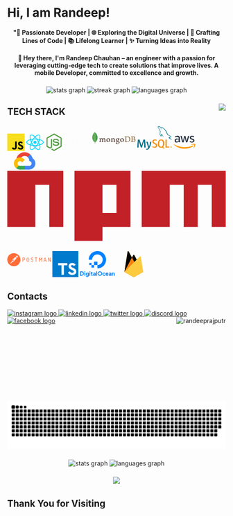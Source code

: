 
# Hi, I am Randeep!


<h4 align="center">"🚀 Passionate Developer | 🌐 Exploring the Digital Universe | 🎨 Crafting Lines of Code | 📚 Lifelong Learner | ✨ Turning Ideas into Reality <br><br>👋 Hey there, I'm Randeep Chauhan – an engineer with a passion for leveraging cutting-edge tech to create solutions that improve lives. A mobile Developer, committed to excellence and growth.</h4>

###

<div align="center">
  <img src="https://github-readme-stats.vercel.app/api?username=randeeprajputr&hide_title=false&hide_rank=false&show_icons=true&include_all_commits=true&count_private=true&disable_animations=false&theme=dracula&locale=en&hide_border=false" height="150" alt="stats graph"  />
  <img src="https://streak-stats.demolab.com?user=randeeprajputr&locale=en&mode=daily&theme=dracula&hide_border=false&border_radius=5" height="150" alt="streak graph"  />
  <img src="https://github-readme-stats.vercel.app/api/top-langs?username=randeeprajputr&locale=en&hide_title=false&layout=compact&card_width=320&langs_count=5&theme=dracula&hide_border=false" height="150" alt="languages graph"  />
</div>

###

<img align="right" height="150" src="https://media.tenor.com/m4efEpqniOkAAAAi/stud-munda-stud.gif"  />

## TECH STACK

<div align="left">
  <svg width="40" height="40" viewBox="0 0 256 256" fill="none" xmlns="http://www.w3.org/2000/svg">
<g clip-path="url(#clip0_2_15283)">
<path d="M0 0H256V256H0V0Z" fill="#F7DF1E"/>
<path d="M67.3117 213.932L86.9026 202.076C90.682 208.777 94.1202 214.447 102.367 214.447C110.272 214.447 115.256 211.354 115.256 199.326V117.528H139.314V199.667C139.314 224.584 124.708 235.925 103.398 235.925C84.1532 235.925 72.9819 225.958 67.3113 213.93" fill="black"/>
<path d="M152.381 211.354L171.969 200.013C177.126 208.434 183.828 214.62 195.684 214.62C205.653 214.62 212.009 209.636 212.009 202.762C212.009 194.514 205.479 191.592 194.481 186.782L188.468 184.203C171.111 176.815 159.597 167.535 159.597 147.945C159.597 129.901 173.345 116.153 194.826 116.153C210.12 116.153 221.118 121.481 229.022 135.4L210.291 147.429C206.166 140.04 201.7 137.119 194.826 137.119C187.78 137.119 183.312 141.587 183.312 147.429C183.312 154.646 187.78 157.568 198.09 162.037L204.104 164.614C224.553 173.379 236.067 182.313 236.067 202.418C236.067 224.072 219.055 235.928 196.2 235.928C173.861 235.928 159.426 225.274 152.381 211.354" fill="black"/>
</g>
<defs>
<clipPath id="clip0_2_15283">
<rect width="256" height="256" fill="white"/>
</clipPath>
</defs>
</svg>
<svg width="40" height="40" viewBox="0 0 256 228" fill="none" xmlns="http://www.w3.org/2000/svg">
<g clip-path="url(#clip0_2_15044)">
<path d="M210.483 73.8236C207.828 72.9096 205.076 72.0447 202.242 71.2267C202.708 69.3261 203.136 67.4501 203.516 65.606C209.754 35.3249 205.675 10.9302 191.747 2.89849C178.392 -4.8029 156.551 3.22704 134.493 22.4238C132.372 24.2697 130.245 26.2241 128.118 28.2724C126.702 26.9172 125.287 25.6076 123.877 24.3549C100.759 3.82853 77.5867 -4.82158 63.6726 3.23341C50.3304 10.9571 46.3792 33.8904 51.9945 62.588C52.5368 65.3599 53.1706 68.1906 53.8874 71.0686C50.6079 71.9996 47.4419 72.992 44.4125 74.0478C17.3093 83.4972 0 98.3067 0 113.668C0 129.533 18.5816 145.446 46.8117 155.095C49.0395 155.857 51.3511 156.577 53.7334 157.26C52.9601 160.373 52.2875 163.423 51.7229 166.398C46.3687 194.598 50.55 216.989 63.8567 224.664C77.6013 232.59 100.669 224.443 123.13 204.809C124.906 203.257 126.687 201.611 128.472 199.886C130.786 202.114 133.095 204.222 135.393 206.2C157.15 224.922 178.638 232.482 191.932 224.786C205.663 216.837 210.126 192.783 204.332 163.518C203.89 161.283 203.375 159 202.797 156.676C204.417 156.197 206.007 155.702 207.557 155.188C236.905 145.465 256 129.745 256 113.668C256 98.2511 238.132 83.3418 210.483 73.8236ZM204.118 144.808C202.718 145.271 201.282 145.719 199.818 146.153C196.578 135.896 192.206 124.99 186.855 113.721C191.961 102.721 196.165 91.9541 199.314 81.7638C201.933 82.5216 204.474 83.3208 206.924 84.1643C230.613 92.3195 245.064 104.377 245.064 113.668C245.064 123.564 229.458 136.411 204.118 144.808ZM193.604 165.642C196.166 178.583 196.531 190.283 194.835 199.429C193.31 207.648 190.244 213.127 186.452 215.322C178.385 219.991 161.132 213.921 142.525 197.91C140.392 196.074 138.244 194.115 136.088 192.04C143.302 184.151 150.511 174.98 157.547 164.794C169.923 163.696 181.615 161.9 192.218 159.449C192.74 161.556 193.204 163.622 193.604 165.642ZM87.2762 214.515C79.3939 217.298 73.116 217.378 69.3212 215.19C61.2461 210.533 57.8891 192.554 62.4682 168.438C62.9927 165.676 63.617 162.839 64.3365 159.939C74.8235 162.258 86.43 163.927 98.8353 164.933C105.919 174.9 113.336 184.061 120.811 192.083C119.178 193.659 117.551 195.16 115.934 196.575C106.001 205.257 96.048 211.417 87.2762 214.515ZM50.3486 144.747C37.8658 140.48 27.557 134.935 20.4909 128.884C14.1415 123.447 10.9358 118.048 10.9358 113.668C10.9358 104.346 24.8335 92.4562 48.0124 84.3748C50.8248 83.3942 53.7689 82.4701 56.8242 81.602C60.0276 92.0224 64.2299 102.917 69.3011 113.934C64.1643 125.115 59.9023 136.183 56.6675 146.726C54.4893 146.099 52.3791 145.441 50.3486 144.747ZM62.7271 60.4878C57.916 35.9004 61.1112 17.3526 69.1516 12.6983C77.7161 7.74006 96.6545 14.8094 116.615 32.533C117.891 33.6658 119.172 34.8514 120.456 36.0781C113.018 44.0648 105.669 53.1573 98.648 63.0656C86.6082 64.1815 75.0832 65.9742 64.4869 68.3747C63.8207 65.6948 63.2306 63.0619 62.7271 60.4878ZM173.154 87.755C170.621 83.3796 168.02 79.1077 165.369 74.9523C173.537 75.9849 181.363 77.3556 188.712 79.0329C186.506 86.1041 183.756 93.4975 180.519 101.077C178.196 96.6681 175.74 92.2229 173.154 87.755ZM128.122 43.8939C133.166 49.3588 138.218 55.4603 143.187 62.0804C138.18 61.8439 133.111 61.7209 128 61.7209C122.937 61.7209 117.906 61.8412 112.93 62.0736C117.904 55.515 122.999 49.4217 128.122 43.8939ZM82.8019 87.8307C80.2715 92.2184 77.861 96.6394 75.5753 101.069C72.3906 93.5157 69.6661 86.0886 67.4406 78.9172C74.7446 77.2827 82.5335 75.9462 90.6496 74.9332C87.9611 79.1268 85.3391 83.4302 82.8019 87.8298V87.8307ZM90.8833 153.183C82.498 152.247 74.592 150.98 67.2898 149.39C69.5508 142.091 72.3355 134.505 75.5876 126.79C77.8792 131.216 80.2993 135.638 82.8452 140.036H82.8456C85.4389 144.515 88.1256 148.904 90.8833 153.183ZM128.425 184.213C123.241 178.621 118.071 172.434 113.022 165.78C117.924 165.972 122.921 166.071 128 166.071C133.218 166.071 138.376 165.953 143.453 165.727C138.468 172.501 133.435 178.697 128.425 184.213ZM180.623 126.396C184.045 134.195 186.929 141.741 189.219 148.916C181.797 150.61 173.783 151.974 165.339 152.987C167.997 148.776 170.62 144.43 173.198 139.961C175.805 135.438 178.282 130.909 180.623 126.396ZM163.725 134.497C159.723 141.436 155.614 148.059 151.444 154.312C143.847 154.855 135.999 155.135 128 155.135C120.033 155.135 112.284 154.887 104.822 154.403C100.483 148.068 96.2854 141.425 92.3091 134.557H92.31C88.3443 127.707 84.6943 120.799 81.387 113.93C84.6934 107.046 88.3338 100.13 92.2768 93.2929L92.2759 93.2942C96.2293 86.4386 100.39 79.8276 104.689 73.5329C112.302 72.9574 120.11 72.6571 128 72.6571H128C135.926 72.6571 143.743 72.9597 151.354 73.5402C155.587 79.7889 159.72 86.3784 163.689 93.235C167.703 100.169 171.39 107.038 174.725 113.775C171.4 120.628 167.721 127.567 163.725 134.497ZM186.285 12.3729C194.857 17.3166 198.191 37.2542 192.805 63.3987C192.461 65.0669 192.075 66.7661 191.654 68.4881C181.033 66.0375 169.5 64.2139 157.425 63.0811C150.391 53.0639 143.102 43.9572 135.785 36.0731C137.752 34.1807 139.716 32.3762 141.673 30.6733C160.572 14.2257 178.237 7.73185 186.285 12.3729ZM128 90.8081C140.625 90.8081 150.86 101.043 150.86 113.668C150.86 126.293 140.625 136.528 128 136.528C115.375 136.528 105.14 126.293 105.14 113.668C105.14 101.043 115.375 90.8081 128 90.8081Z" fill="#00D8FF"/>
</g>
<defs>
<clipPath id="clip0_2_15044">
<rect width="256" height="228" fill="white"/>
</clipPath>
</defs>
</svg>
<svg width="40" height="40" viewBox="0 0 256 289" fill="none" xmlns="http://www.w3.org/2000/svg">
<g clip-path="url(#clip0_2_15247)">
<path d="M128 288.464C124.025 288.464 120.315 287.404 116.87 285.549L81.6232 264.613C76.323 261.698 78.9731 260.638 80.5631 260.108C87.7184 257.723 89.0435 257.193 96.4638 252.952C97.2588 252.422 98.3188 252.687 99.1139 253.217L126.145 269.383C127.205 269.913 128.53 269.913 129.325 269.383L235.064 208.166C236.124 207.636 236.654 206.576 236.654 205.251V83.0807C236.654 81.7557 236.124 80.6957 235.064 80.1656L129.325 19.2133C128.265 18.6832 126.94 18.6832 126.145 19.2133L20.4058 80.1656C19.3458 80.6957 18.8157 82.0207 18.8157 83.0807V205.251C18.8157 206.311 19.3458 207.636 20.4058 208.166L49.2919 224.861C64.9275 232.812 74.7329 223.536 74.7329 214.261V93.6812C74.7329 92.0911 76.058 90.501 77.913 90.501H91.4286C93.0186 90.501 94.6087 91.8261 94.6087 93.6812V214.261C94.6087 235.197 83.2133 247.387 63.3375 247.387C57.2422 247.387 52.472 247.387 38.9565 240.762L11.1304 224.861C4.24017 220.886 0 213.466 0 205.516V83.3458C0 75.3954 4.24017 67.9752 11.1304 64L116.87 2.78261C123.495 -0.927536 132.505 -0.927536 139.13 2.78261L244.87 64C251.76 67.9752 256 75.3954 256 83.3458V205.516C256 213.466 251.76 220.886 244.87 224.861L139.13 286.079C135.685 287.669 131.71 288.464 128 288.464ZM160.596 204.455C114.219 204.455 104.679 183.255 104.679 165.234C104.679 163.644 106.004 162.054 107.859 162.054H121.64C123.23 162.054 124.555 163.114 124.555 164.704C126.675 178.749 132.77 185.64 160.861 185.64C183.122 185.64 192.663 180.605 192.663 168.679C192.663 161.789 190.012 156.754 155.296 153.308C126.41 150.393 108.389 144.033 108.389 120.977C108.389 99.5114 126.41 86.7909 156.621 86.7909C190.542 86.7909 207.238 98.4513 209.358 123.892C209.358 124.687 209.093 125.482 208.563 126.277C208.033 126.807 207.238 127.337 206.443 127.337H192.663C191.337 127.337 190.012 126.277 189.747 124.952C186.567 110.377 178.352 105.607 156.621 105.607C132.24 105.607 129.325 114.087 129.325 120.447C129.325 128.133 132.77 130.518 165.631 134.758C198.228 138.998 213.598 145.093 213.598 167.884C213.333 191.205 194.253 204.455 160.596 204.455Z" fill="#539E43"/>
</g>
<defs>
<clipPath id="clip0_2_15247">
<rect width="256" height="289" fill="white"/>
</clipPath>
</defs>
</svg>
<svg width="60" height="40" viewBox="0 0 512 149" fill="none" xmlns="http://www.w3.org/2000/svg">
<g clip-path="url(#clip0_2_14678)">
<path d="M3.33225 115.629V58.6476H74.4758V55.3153H3.33225V3.33225H78.9743V0H0V118.961H79.6407V115.629H3.33225ZM143.787 33.3225L114.296 72.1432L85.4722 33.3225H81.1403L112.297 74.6424L78.1412 118.961H82.1399L114.296 77.1416L146.619 118.961H150.784L116.462 74.6424L147.785 33.3225H143.787ZM160.781 148.285V94.9691H161.114C163.114 102.744 167.057 108.992 172.944 113.713C178.831 118.434 186.328 120.794 195.436 120.794C201.323 120.794 206.544 119.6 211.098 117.212C215.652 114.824 219.456 111.575 222.511 107.465C225.565 103.355 227.898 98.5791 229.509 93.1364C231.119 87.6936 231.924 81.9733 231.924 75.9753C231.924 69.5329 231.091 63.5904 229.425 58.1477C227.759 52.705 225.343 47.9844 222.178 43.9857C219.012 39.987 215.18 36.8769 210.681 34.6554C206.183 32.4339 201.101 31.3231 195.436 31.3231C191.104 31.3231 187.078 31.9618 183.357 33.2392C179.636 34.5165 176.332 36.3215 173.444 38.6541C170.556 40.9867 168.056 43.7357 165.946 46.9014C163.836 50.0671 162.225 53.5381 161.114 57.3147H160.781V33.3225H157.449V148.285H160.781ZM195.436 117.628C184.995 117.628 176.609 114.046 170.278 106.882C163.947 99.7175 160.781 89.4154 160.781 75.9753C160.781 70.4215 161.559 65.1455 163.114 60.1471C164.669 55.1487 166.918 50.7613 169.861 46.9847C172.805 43.2081 176.443 40.2091 180.774 37.9876C185.106 35.7661 189.994 34.6554 195.436 34.6554C200.99 34.6554 205.85 35.7661 210.015 37.9876C214.18 40.2091 217.624 43.2359 220.345 47.068C223.066 50.9001 225.121 55.2875 226.51 60.2304C227.898 65.1733 228.592 70.4215 228.592 75.9753C228.592 80.9737 227.954 85.9442 226.676 90.8871C225.399 95.8299 223.427 100.273 220.761 104.216C218.096 108.159 214.68 111.38 210.515 113.88C206.349 116.379 201.323 117.628 195.436 117.628ZM250.252 118.961V70.4771C250.252 65.8119 250.918 61.2579 252.251 56.8148C253.584 52.3718 255.639 48.4565 258.416 45.0687C261.193 41.6809 264.719 39.0151 268.996 37.0713C273.272 35.1274 278.354 34.3222 284.241 34.6554V31.3231C279.131 31.2121 274.661 31.7674 270.828 32.9893C266.996 34.2111 263.692 35.8772 260.915 37.9876C258.138 40.0981 255.917 42.5695 254.251 45.4019C252.584 48.2343 251.363 51.2611 250.585 54.4823H250.252V33.3225H246.92V118.961H250.252ZM288.406 76.8083H360.049C360.272 70.9213 359.688 65.2566 358.3 59.8139C356.912 54.3712 354.69 49.5395 351.636 45.3186C348.581 41.0977 344.638 37.71 339.806 35.1552C334.974 32.6005 329.226 31.3231 322.562 31.3231C317.785 31.3231 313.12 32.3228 308.566 34.3222C304.012 36.3215 300.013 39.2372 296.57 43.0693C293.127 46.9014 290.35 51.5943 288.24 57.1481C286.129 62.7018 285.074 69.0331 285.074 76.1419C285.074 82.4732 285.796 88.3879 287.24 93.8861C288.684 99.3843 290.905 104.161 293.904 108.215C296.903 112.269 300.763 115.407 305.484 117.628C310.205 119.85 315.897 120.905 322.562 120.794C332.336 120.794 340.556 118.045 347.22 112.547C353.885 107.048 357.828 99.3011 359.05 89.3043H355.718C354.274 98.7457 350.58 105.827 344.638 110.547C338.695 115.268 331.226 117.628 322.228 117.628C316.119 117.628 310.954 116.573 306.733 114.463C302.513 112.352 299.069 109.464 296.404 105.799C293.738 102.133 291.766 97.8293 290.489 92.8864C289.211 87.9436 288.517 82.5843 288.406 76.8083ZM356.717 73.4761H288.406C288.739 67.478 289.85 62.0909 291.738 57.3147C293.627 52.5384 296.098 48.4565 299.153 45.0687C302.207 41.6809 305.762 39.0984 309.816 37.3212C313.87 35.544 318.23 34.6554 322.895 34.6554C328.449 34.6554 333.336 35.6828 337.557 37.7377C341.778 39.7926 345.304 42.5972 348.137 46.1516C350.969 49.7061 353.107 53.8436 354.551 58.5643C355.995 63.285 356.717 68.2555 356.717 73.4761ZM429.194 58.6476H432.526C432.526 49.0951 429.749 42.153 424.195 37.821C418.641 33.4891 411.088 31.3231 401.536 31.3231C396.204 31.3231 391.706 31.9896 388.04 33.3225C384.375 34.6554 381.376 36.377 379.043 38.4875C376.711 40.5979 375.045 42.9305 374.045 45.4852C373.045 48.0399 372.545 50.4836 372.545 52.8161C372.545 57.4813 373.378 61.2023 375.045 63.9792C376.711 66.7561 379.321 68.922 382.875 70.4771C385.319 71.5878 388.096 72.5875 391.206 73.4761C394.316 74.3647 397.926 75.3088 402.036 76.3085C405.701 77.1971 409.311 78.0857 412.866 78.9743C416.42 79.8629 419.558 81.0569 422.279 82.5565C425.001 84.056 427.222 85.972 428.944 88.3046C430.665 90.6372 431.526 93.6917 431.526 97.4683C431.526 101.134 430.665 104.244 428.944 106.799C427.222 109.353 425.028 111.436 422.363 113.047C419.697 114.657 416.725 115.823 413.449 116.545C410.172 117.267 406.979 117.628 403.869 117.628C393.761 117.628 386.013 115.379 380.626 110.881C375.239 106.382 372.545 99.3011 372.545 89.6375H369.213C369.213 100.412 372.129 108.298 377.96 113.296C383.792 118.295 392.428 120.794 403.869 120.794C407.534 120.794 411.227 120.377 414.948 119.544C418.669 118.711 422.001 117.351 424.945 115.462C427.889 113.574 430.277 111.131 432.109 108.131C433.942 105.132 434.858 101.467 434.858 97.135C434.858 93.0253 434.053 89.693 432.443 87.1383C430.832 84.5836 428.722 82.4732 426.111 80.807C423.501 79.1409 420.558 77.8358 417.281 76.8916C414.004 75.9475 410.7 75.0311 407.367 74.1425C402.702 72.9207 398.62 71.8655 395.121 70.9769C391.622 70.0883 388.374 69.0331 385.375 67.8113C382.487 66.5894 380.182 64.84 378.46 62.563C376.738 60.2859 375.878 57.037 375.878 52.8161C375.878 52.0386 376.1 50.6502 376.544 48.6508C376.988 46.6515 378.044 44.6244 379.71 42.5695C381.376 40.5146 383.931 38.6819 387.374 37.0713C390.817 35.4607 395.538 34.6554 401.536 34.6554C405.646 34.6554 409.394 35.0997 412.782 35.9883C416.17 36.8769 419.086 38.2931 421.529 40.2369C423.973 42.1807 425.861 44.6521 427.194 47.6512C428.527 50.6502 429.194 54.3156 429.194 58.6476ZM506.335 58.6476H509.667C509.667 49.0951 506.891 42.153 501.337 37.821C495.783 33.4891 488.23 31.3231 478.678 31.3231C473.346 31.3231 468.847 31.9896 465.182 33.3225C461.516 34.6554 458.517 36.377 456.185 38.4875C453.852 40.5979 452.186 42.9305 451.186 45.4852C450.187 48.0399 449.687 50.4836 449.687 52.8161C449.687 57.4813 450.52 61.2023 452.186 63.9792C453.852 66.7561 456.463 68.922 460.017 70.4771C462.461 71.5878 465.237 72.5875 468.348 73.4761C471.458 74.3647 475.068 75.3088 479.177 76.3085C482.843 77.1971 486.453 78.0857 490.007 78.9743C493.562 79.8629 496.699 81.0569 499.421 82.5565C502.142 84.056 504.364 85.972 506.085 88.3046C507.807 90.6372 508.668 93.6917 508.668 97.4683C508.668 101.134 507.807 104.244 506.085 106.799C504.364 109.353 502.17 111.436 499.504 113.047C496.838 114.657 493.867 115.823 490.59 116.545C487.314 117.267 484.12 117.628 481.01 117.628C470.902 117.628 463.155 115.379 457.768 110.881C452.38 106.382 449.687 99.3011 449.687 89.6375H446.355C446.355 100.412 449.27 108.298 455.102 113.296C460.933 118.295 469.569 120.794 481.01 120.794C484.676 120.794 488.369 120.377 492.09 119.544C495.811 118.711 499.143 117.351 502.087 115.462C505.03 113.574 507.418 111.131 509.251 108.131C511.084 105.132 512 101.467 512 97.135C512 93.0253 511.195 89.693 509.584 87.1383C507.974 84.5836 505.863 82.4732 503.253 80.807C500.643 79.1409 497.699 77.8358 494.422 76.8916C491.146 75.9475 487.841 75.0311 484.509 74.1425C479.844 72.9207 475.762 71.8655 472.263 70.9769C468.764 70.0883 465.515 69.0331 462.516 67.8113C459.628 66.5894 457.323 64.84 455.602 62.563C453.88 60.2859 453.019 57.037 453.019 52.8161C453.019 52.0386 453.241 50.6502 453.686 48.6508C454.13 46.6515 455.185 44.6244 456.851 42.5695C458.517 40.5146 461.072 38.6819 464.515 37.0713C467.959 35.4607 472.679 34.6554 478.678 34.6554C482.787 34.6554 486.536 35.0997 489.924 35.9883C493.312 36.8769 496.227 38.2931 498.671 40.2369C501.115 42.1807 503.003 44.6521 504.336 47.6512C505.669 50.6502 506.335 54.3156 506.335 58.6476Z" fill="#F9F9F9"/>
</g>
<defs>
<clipPath id="clip0_2_14678">
<rect width="512" height="149" fill="white"/>
</clipPath>
</defs>
</svg>
<svg width="100" height="60" viewBox="0 0 512 146" fill="none" xmlns="http://www.w3.org/2000/svg">
<g clip-path="url(#clip0_2_15411)">
<path fill-rule="evenodd" clip-rule="evenodd" d="M476.713 60.4628C476.252 60.5552 475.791 61.5705 475.791 62.124C475.699 65.8151 475.607 75.5975 475.607 82.2414C475.607 82.4261 475.883 82.7948 476.16 82.7948C477.544 82.8872 480.866 82.9796 483.727 82.9796C487.695 82.9796 490.002 82.4261 491.295 81.8727C494.616 80.2115 496.185 76.612 496.185 72.6437C496.185 63.6928 489.91 60.278 480.589 60.278C479.943 60.1865 478.098 60.1865 476.713 60.4628ZM500.523 101.713C500.523 92.5772 493.786 87.5012 481.605 87.5012C481.051 87.5012 477.175 87.4089 476.252 87.5936C475.975 87.686 475.607 87.8708 475.607 88.1479C475.607 94.6995 475.514 105.128 475.791 109.187C475.975 110.941 477.268 113.433 478.837 114.171C480.497 115.094 484.281 115.278 486.864 115.278C494.155 115.278 500.523 111.218 500.523 101.713ZM457.889 55.3877C458.811 55.3877 461.58 55.664 468.685 55.664C475.422 55.664 480.774 55.4801 487.326 55.4801C495.354 55.4801 506.428 58.3405 506.428 70.3367C506.428 76.2433 502.275 80.9497 496.831 83.2567C496.555 83.3491 496.555 83.533 496.831 83.6254C504.582 85.5638 511.412 90.3626 511.412 99.4059C511.412 108.265 505.875 113.894 497.846 117.401C492.955 119.523 486.865 120.261 480.682 120.261C475.975 120.261 463.333 119.708 456.32 119.893C455.582 119.616 456.966 116.293 457.611 115.74C459.273 115.647 460.564 115.555 462.318 115.002C464.81 114.356 465.086 113.618 465.455 109.834C465.64 106.604 465.64 95.1605 465.64 87.0402C465.64 75.8737 465.733 68.3068 465.64 64.6158C465.548 61.7553 464.532 60.8323 462.503 60.278C460.934 60.0017 458.35 59.6322 456.227 59.3559C455.765 58.894 457.334 55.7564 457.889 55.3877ZM404.641 112.787C406.857 114.54 411.194 115.278 415.07 115.278C420.053 115.278 425.036 114.356 429.835 110.018C434.726 105.589 438.14 98.7601 438.14 87.8708C438.14 77.4426 434.172 68.9527 426.051 63.97C421.437 61.1086 415.531 59.9094 408.702 59.9094C406.672 59.9094 404.734 60.0017 403.535 60.5552C403.257 60.74 402.612 61.5705 402.612 62.0316C402.427 63.8776 402.427 78.0884 402.427 86.3943C402.427 94.9766 402.427 106.973 402.612 108.357C402.612 109.742 403.257 111.864 404.641 112.787ZM383.693 55.3877C385.447 55.3877 392.183 55.664 395.413 55.664C401.228 55.664 405.38 55.3877 416.361 55.3877C425.589 55.3877 433.341 57.8795 438.878 62.5851C445.614 68.3992 449.122 76.428 449.122 86.2096C449.122 100.144 442.754 108.173 436.386 112.787C430.02 117.493 421.714 120.261 409.902 120.261C403.627 120.261 392.83 120.077 383.878 119.984H383.786C383.325 119.155 384.524 115.925 385.262 115.832C387.662 115.555 388.308 115.463 389.508 115.002C391.445 114.263 391.815 113.248 392.092 109.834C392.368 103.466 392.276 95.8072 392.276 87.1326C392.276 80.9497 392.368 68.8603 392.183 64.9845C391.907 61.7553 390.523 60.9247 387.754 60.3704C386.37 60.0941 384.524 59.7246 381.941 59.4483C381.571 58.8016 383.232 55.9411 383.693 55.3877Z" fill="#8E714E"/>
<path fill-rule="evenodd" clip-rule="evenodd" d="M272.033 116.386C269.726 116.109 268.065 115.74 266.035 114.817C265.758 114.632 265.296 113.71 265.296 113.341C265.112 110.111 265.112 100.882 265.112 94.6996C265.112 89.716 264.282 85.3791 262.159 82.3339C259.667 78.8267 256.068 76.7969 251.454 76.7969C247.394 76.7969 241.949 79.5658 237.427 83.4417C237.335 83.5332 236.597 84.1799 236.689 83.1645C236.689 82.1491 236.874 80.1193 236.966 78.7352C237.059 77.4427 236.32 76.7969 236.32 76.7969C233.367 78.2733 225.062 80.2116 222.016 80.4879C219.802 80.9499 219.248 83.0721 221.555 83.8103H221.648C224.139 84.5485 225.8 85.3791 227.091 86.2097C228.014 86.9479 227.922 87.9633 227.922 88.7939C228.014 95.715 228.014 106.327 227.738 112.141C227.646 114.448 227 115.278 225.339 115.648L225.523 115.555C224.231 115.832 223.216 116.109 221.647 116.293C221.093 116.847 221.093 119.801 221.647 120.446C222.662 120.446 228.014 120.169 232.445 120.169C238.535 120.169 241.673 120.446 243.241 120.446C243.887 119.708 244.072 116.939 243.703 116.293C241.949 116.201 240.657 116.017 239.458 115.648C237.797 115.278 237.335 114.448 237.243 112.51C237.059 107.619 237.059 97.2838 237.059 90.2703C237.059 88.332 237.612 87.409 238.165 86.8556C240.288 85.0105 243.703 83.7179 246.748 83.7179C249.701 83.7179 251.639 84.6409 253.115 85.8411C255.145 87.5014 255.791 89.9008 256.068 91.6544C256.529 95.6226 256.345 103.467 256.345 110.295C256.345 113.986 256.068 114.909 254.684 115.37C254.038 115.648 252.377 116.017 250.439 116.201C249.793 116.847 249.978 119.708 250.439 120.354C253.115 120.354 256.253 120.077 260.867 120.077C266.588 120.077 270.28 120.354 271.756 120.354C272.217 119.801 272.402 117.124 272.033 116.386H272.033ZM297.595 81.1346C292.704 81.1346 289.659 84.9181 289.659 90.8238C289.659 96.8219 292.335 103.743 299.903 103.743C301.194 103.743 303.594 103.189 304.7 101.898C306.454 100.237 307.654 96.9142 307.654 93.408C307.654 85.7487 303.87 81.1346 297.595 81.1346ZM296.949 121.923C295.104 121.923 293.811 122.476 292.981 122.938C289.105 125.429 287.352 127.829 287.352 130.69C287.352 133.366 288.367 135.488 290.582 137.334C293.258 139.641 296.949 140.749 301.655 140.749C311.068 140.749 315.221 135.673 315.221 130.69C315.221 127.183 313.467 124.876 309.869 123.584C307.285 122.476 302.578 121.923 296.949 121.923ZM297.595 145.916C291.966 145.916 287.905 144.716 284.399 142.04C280.984 139.456 279.508 135.58 279.508 132.904C279.508 132.166 279.693 130.136 281.354 128.29C282.368 127.183 284.583 125.06 289.844 121.462C290.028 121.369 290.12 121.277 290.12 121.092C290.12 120.907 289.935 120.723 289.751 120.631C285.414 118.97 284.122 116.293 283.752 114.817V114.632C283.661 114.079 283.476 113.525 284.307 112.971C284.953 112.51 285.876 111.957 286.89 111.311C288.459 110.388 290.12 109.372 291.135 108.542C291.32 108.357 291.32 108.173 291.32 107.988C291.32 107.804 291.135 107.619 290.951 107.527C284.492 105.404 281.262 100.605 281.262 93.408C281.262 88.7015 283.384 84.4562 287.167 81.7805C289.751 79.7497 296.211 77.2588 300.456 77.2588H300.733C305.07 77.3503 307.469 78.2733 310.883 79.4734C312.729 80.1193 314.483 80.3956 316.882 80.3956C320.481 80.3956 322.05 79.2887 323.341 77.997C323.434 78.1809 323.619 78.6428 323.711 79.8421C323.803 81.0422 323.434 82.795 322.511 84.0875C321.773 85.102 320.112 85.8411 318.451 85.8411H317.989C316.328 85.6563 315.59 85.4715 315.59 85.4715L315.221 85.6563C315.129 85.8411 315.221 86.025 315.313 86.3021L315.406 86.4869C315.59 87.3175 315.959 89.8084 315.959 90.4551C315.959 98.022 312.914 101.344 309.684 103.835C306.546 106.142 302.948 107.619 298.887 107.988C298.795 107.988 298.426 107.988 297.595 108.081C297.134 108.081 296.488 108.173 296.395 108.173H296.303C295.565 108.357 293.72 109.28 293.72 110.849C293.72 112.233 294.55 113.894 298.518 114.171C299.348 114.264 300.179 114.264 301.102 114.356C306.362 114.725 312.914 115.187 315.959 116.201C320.204 117.77 322.88 121.553 322.88 126.076C322.88 132.904 317.989 139.272 309.869 143.239C305.901 144.993 301.932 145.916 297.595 145.916ZM350.196 81.5957C348.258 81.5957 346.504 82.0567 345.212 82.9797C341.614 85.1944 339.768 89.6245 339.768 96.0836C339.768 108.173 345.858 116.663 354.533 116.663C357.117 116.663 359.147 115.925 360.9 114.448C363.576 112.233 364.961 107.804 364.961 101.621C364.961 89.6245 358.962 81.5957 350.196 81.5957ZM351.857 121.092C336.169 121.092 330.54 109.557 330.54 98.7602C330.54 91.1933 333.585 85.3791 339.675 81.2262C344.013 78.5505 349.181 77.074 353.795 77.074C365.791 77.074 374.189 85.6563 374.189 98.022C374.189 106.419 370.867 113.063 364.499 117.124C361.454 119.154 356.194 121.092 351.856 121.092H351.857ZM187.411 81.5957C185.473 81.5957 183.72 82.0567 182.427 82.9797C178.829 85.1944 176.983 89.6245 176.983 96.0836C176.983 108.173 183.073 116.663 191.748 116.663C194.332 116.663 196.362 115.925 198.116 114.448C200.791 112.233 202.176 107.804 202.176 101.621C202.176 89.6245 196.27 81.5957 187.411 81.5957ZM189.072 121.092C173.384 121.092 167.755 109.557 167.755 98.7602C167.755 91.1933 170.8 85.3791 176.89 81.2262C181.228 78.5505 186.396 77.074 191.01 77.074C203.007 77.074 211.404 85.6563 211.404 98.022C211.404 106.419 208.082 113.063 201.714 117.124C198.761 119.154 193.501 121.092 189.072 121.092ZM83.5942 120.169C83.4094 119.893 83.2246 119.062 83.317 118.047C83.317 117.309 83.5018 116.847 83.5942 116.663C85.5316 116.386 86.547 116.109 87.6539 115.832C89.4999 115.37 90.2381 114.356 90.3305 112.049C90.6076 106.512 90.6076 95.9913 90.5152 88.7015V88.5168C90.5152 87.6862 90.5152 86.6708 89.4999 85.9326C88.0234 85.0105 86.2699 84.1799 83.9628 83.5332C83.1322 83.2569 82.5788 82.795 82.6712 82.2415C82.6712 81.6881 83.2246 81.0422 84.4248 80.8575C87.47 80.5803 95.4056 78.6428 98.5432 77.2588C98.7279 77.4427 99.0051 77.997 99.0051 78.7352L98.9127 79.7497C98.8203 80.7651 98.728 81.9652 98.728 83.1645C98.728 83.5332 99.0975 83.8103 99.4662 83.8103C99.6509 83.8103 99.8357 83.7179 100.02 83.6256C105.926 79.0115 111.278 77.3503 114.047 77.3503C118.569 77.3503 122.075 79.4734 124.752 83.9027C124.936 84.1799 125.121 84.2714 125.398 84.2714C125.582 84.2714 125.859 84.1799 125.951 83.9951C131.396 79.8421 136.84 77.3503 140.439 77.3503C149.021 77.3503 154.097 83.7179 154.097 94.5148C154.097 97.5601 154.097 101.528 154.005 105.128C154.005 108.357 153.913 111.311 153.913 113.433C153.913 113.894 154.558 115.37 155.574 115.648C156.865 116.293 158.619 116.571 160.926 116.939H161.018C161.203 117.585 160.834 119.984 160.465 120.446C159.911 120.446 159.08 120.446 158.158 120.354C156.404 120.262 153.913 120.169 151.144 120.169C145.423 120.169 142.47 120.262 139.609 120.446C139.425 119.708 139.332 117.494 139.609 116.939C141.27 116.663 142.1 116.386 143.116 116.109C144.962 115.555 145.423 114.725 145.515 112.325C145.515 110.572 145.884 95.6226 145.33 92.023C144.777 88.332 142.008 83.9951 135.917 83.9951C133.61 83.9951 130.012 84.9181 126.505 87.5938C126.321 87.7785 126.136 88.2396 126.136 88.5168V88.6091C126.505 90.5466 126.505 92.7621 126.505 96.176V102.174C126.505 106.327 126.412 110.203 126.505 113.156C126.505 115.187 127.705 115.648 128.72 116.017C129.274 116.109 129.642 116.201 130.104 116.293C130.935 116.478 131.765 116.663 133.057 116.939C133.242 117.309 133.242 118.508 132.965 119.523C132.872 120.077 132.687 120.354 132.596 120.446C129.458 120.354 126.228 120.262 121.522 120.262C120.138 120.262 117.738 120.354 115.708 120.354C114.047 120.354 112.478 120.446 111.556 120.446C111.463 120.262 111.278 119.616 111.278 118.6C111.278 117.77 111.463 117.124 111.648 116.939C112.109 116.847 112.478 116.755 112.94 116.755C114.047 116.571 114.969 116.386 115.892 116.201C117.461 115.74 118.015 114.909 118.107 112.879C118.384 108.265 118.661 95.0691 118.015 91.7468C116.908 86.3945 113.863 83.7179 108.971 83.7179C106.111 83.7179 102.511 85.102 99.5586 87.3175C99.0975 87.6862 98.728 88.6091 98.728 89.4397V94.8844C98.728 101.528 98.728 109.834 98.8203 113.433C98.9127 114.54 99.2814 115.832 101.405 116.293C101.866 116.386 102.604 116.571 103.527 116.663L105.188 116.939C105.373 117.494 105.28 119.708 104.911 120.446C103.988 120.446 102.881 120.354 101.588 120.354C99.6509 120.262 97.1591 120.169 94.3911 120.169C91.1611 120.169 88.854 120.262 87.0081 120.354C85.7164 120.169 84.7011 120.169 83.5942 120.169Z" fill="#442D22"/>
<path fill-rule="evenodd" clip-rule="evenodd" d="M35.0534 142.317L31.27 141.025C31.27 141.025 31.7319 121.738 24.8109 120.354C20.1968 115.001 25.5491 -106.659 42.1593 119.615C42.1593 119.615 36.4384 122.476 35.423 127.367C34.3152 132.166 35.0534 142.317 35.0534 142.317Z" fill="white"/>
<path fill-rule="evenodd" clip-rule="evenodd" d="M35.0534 142.317L31.27 141.025C31.27 141.025 31.7319 121.738 24.8109 120.354C20.1968 115.001 25.5491 -106.659 42.1593 119.615C42.1593 119.615 36.4384 122.476 35.423 127.367C34.3152 132.166 35.0534 142.317 35.0534 142.317Z" fill="#A6A385"/>
<path fill-rule="evenodd" clip-rule="evenodd" d="M37.0842 123.676C37.0842 123.676 70.2131 101.898 62.4614 56.5871C54.9869 23.643 37.3605 12.8461 35.423 8.69309C33.3007 5.74024 31.27 0.572754 31.27 0.572754L32.6549 92.2078C32.6549 92.3002 29.7936 120.262 37.0842 123.676Z" fill="white"/>
<path fill-rule="evenodd" clip-rule="evenodd" d="M37.0842 123.676C37.0842 123.676 70.2131 101.898 62.4614 56.5871C54.9869 23.643 37.3605 12.8461 35.423 8.69309C33.3007 5.74024 31.27 0.572754 31.27 0.572754L32.6549 92.2078C32.6549 92.3002 29.7936 120.262 37.0842 123.676Z" fill="#499D4A"/>
<path fill-rule="evenodd" clip-rule="evenodd" d="M29.3325 124.876C29.3325 124.876 -1.76652 103.65 0.0794401 66.277C1.83216 28.9028 23.7955 10.539 28.04 7.21658C30.8089 4.26373 30.9013 3.15597 31.0861 0.203125C33.0236 4.35611 32.6549 62.3088 32.9312 69.1375C33.7618 95.4377 31.4548 119.893 29.3325 124.876Z" fill="white"/>
<path fill-rule="evenodd" clip-rule="evenodd" d="M29.3325 124.876C29.3325 124.876 -1.76652 103.65 0.0794401 66.277C1.83216 28.9028 23.7955 10.539 28.04 7.21658C30.8089 4.26373 30.9013 3.15597 31.0861 0.203125C33.0236 4.35611 32.6549 62.3088 32.9312 69.1375C33.7618 95.4377 31.4548 119.893 29.3325 124.876Z" fill="#58AA50"/>
</g>
<defs>
<clipPath id="clip0_2_15411">
<rect width="512" height="146" fill="white"/>
</clipPath>
</defs>
</svg>
<svg width="80" height="60" viewBox="0 0 512 349" fill="none" xmlns="http://www.w3.org/2000/svg">
<g clip-path="url(#clip0_2_15136)">
<path d="M152.309 230.297L167.87 280.784C171.366 292.247 172.824 300.249 172.24 304.81C180.751 282.018 186.696 257.18 190.079 230.297H208.789C200.744 274.063 190.133 305.868 176.962 325.708C166.7 340.996 155.458 348.64 143.216 348.64C139.952 348.64 135.928 347.654 131.153 345.696V335.145C133.486 335.488 136.223 335.671 139.371 335.671C145.082 335.671 149.685 334.088 153.187 330.929C157.38 327.08 159.479 322.754 159.479 317.96C159.479 314.685 157.842 307.966 154.583 297.802L132.902 230.297H152.309ZM33.2241 199.266L61.7249 286.223H61.8998L90.5755 199.266H114.003C119.134 242.39 122.163 281.848 123.094 317.612H103.341C102.646 284.179 100.721 252.741 97.5731 223.292H97.3991L67.3211 317.612H52.2799L22.3841 223.292H22.208C19.9897 251.574 18.5942 283.012 18.0122 317.612H0C1.16398 275.532 4.07698 236.087 8.73901 199.266H33.2241Z" fill="#00758F"/>
<path d="M352.498 197.509C383.155 197.509 398.484 217.096 398.484 256.248C398.484 277.525 393.874 293.595 384.663 304.453C383.002 306.437 381.168 308.151 379.236 309.739L400.931 320.466L400.91 320.465L393.207 333.767L364.954 317.282C360.271 318.669 355.118 319.362 349.503 319.362C334.45 319.362 323.206 314.975 315.772 306.212C307.611 296.518 303.534 281.257 303.534 260.455C303.534 239.299 308.136 223.289 317.35 212.418C325.742 202.474 337.461 197.509 352.498 197.509ZM258.618 197.682C269.575 197.682 279.539 200.614 288.512 206.457L283.954 216.614C276.275 213.35 268.703 211.711 261.238 211.711C255.18 211.711 250.512 213.169 247.258 216.103C243.986 219.011 241.962 222.754 241.962 227.315C241.962 234.324 246.956 240.404 256.177 245.54C258.657 246.889 261.888 248.687 265.208 250.551L265.896 250.938C266.011 251.002 266.126 251.067 266.241 251.131L266.93 251.519C267.045 251.584 267.16 251.649 267.274 251.713L267.962 252.101C274.943 256.036 281.51 259.792 281.51 259.792C290.731 266.337 295.326 273.315 295.326 284.808C295.326 294.844 291.648 303.084 284.317 309.531C276.979 315.949 267.122 319.167 254.778 319.167C243.233 319.167 232.044 315.463 221.206 308.117L226.276 297.951C235.603 302.626 244.043 304.96 251.622 304.96C258.73 304.96 264.294 303.374 268.319 300.24C272.336 297.083 274.743 292.681 274.743 287.097C274.743 280.07 269.855 274.063 260.888 269.024C258.559 267.743 255.577 266.07 252.493 264.327L251.806 263.938C250.544 263.225 249.273 262.503 248.028 261.796L247.352 261.412C241.298 257.968 236.063 254.959 236.063 254.959C227.099 248.402 222.604 241.367 222.604 229.775C222.604 220.188 225.956 212.439 232.65 206.543C239.36 200.636 248.017 197.682 258.618 197.682ZM434.513 199.265V303.053H471.751V317.611H415.627V199.265H434.513ZM492.444 303.099V305.558H488.349V317.599H485.219V305.558H480.966V303.099H492.444ZM500.004 303.099L503.934 312.983L507.545 303.099H511.982V317.599H509.032V306.564L504.922 317.599H502.795L498.678 306.564H498.52V317.599H495.729V303.099H500.004ZM350.569 212.064C332.503 212.064 323.465 226.973 323.465 256.773C323.465 273.843 325.86 286.222 330.641 293.937C335.069 301.077 342.004 304.64 351.447 304.64C369.513 304.64 378.55 289.614 378.55 259.576C378.55 242.745 376.155 230.472 371.381 222.754C366.947 215.63 360.015 212.064 350.569 212.064Z" fill="#F29111"/>
<path d="M303.218 7.33322C309.211 -7.39283 330.166 3.75864 338.299 8.90359C340.291 10.1898 342.577 12.909 344.862 13.9141C348.427 14.0547 351.989 14.3327 355.56 14.4824C362.258 16.0558 368.532 17.342 373.809 20.3484C398.338 34.7933 414.305 49.5133 429.001 73.8265C432.139 78.9776 433.709 84.5502 436.274 90.1229C439.833 98.43 443.834 107.15 447.966 115.005C449.815 118.729 451.247 122.87 453.816 126.015C454.819 127.453 457.668 127.877 459.371 128.736C464.079 131.173 469.783 133.023 474.21 135.883C482.48 141.039 490.475 147.183 497.743 153.472C500.452 155.901 502.298 159.338 504.879 161.906V163.202C502.588 163.905 500.305 164.625 498.02 165.201C493.029 166.484 488.608 166.194 483.766 167.477C480.774 168.345 477.059 169.49 473.921 169.781C474.061 169.922 474.21 170.073 474.21 170.073C476.057 175.348 486.045 179.638 490.613 182.792C496.161 186.797 501.302 191.654 505.44 197.23C506.869 198.653 508.298 199.948 509.721 201.367C510.714 202.805 510.994 204.665 512 205.948V206.381C510.886 205.988 510.085 205.238 509.326 204.454L508.873 203.981C508.42 203.51 507.963 203.049 507.442 202.668C504.294 200.518 501.168 197.946 498.02 195.947C492.608 192.513 486.331 190.52 480.774 187.073C477.632 185.072 474.637 182.793 471.642 180.504C468.927 178.496 465.937 174.642 464.231 171.782C463.226 170.202 463.088 168.345 461.94 167.203C462.145 165.293 463.895 164.726 465.659 164.26L466.065 164.153C466.674 163.995 467.27 163.837 467.79 163.628C475.204 160.48 484.043 159.338 495.457 159.624C495.028 156.758 487.895 153.187 485.618 151.471C481.048 148.177 476.209 144.74 471.361 141.742C468.792 140.172 464.365 139.026 461.519 137.743C457.668 136.169 449.108 134.596 446.975 131.598C443.35 126.872 440.746 121.235 438.218 115.541L437.53 113.987C437.3 113.469 437.071 112.951 436.841 112.434C433.852 105.577 430.14 98.4279 427.145 91.407C425.579 87.9821 424.86 84.9758 423.144 81.6915C412.739 61.5333 397.336 44.6564 378.66 32.787C372.523 28.9252 365.679 25.3506 358.126 22.9217C353.845 21.6294 348.707 22.3443 344.146 21.3514H341.145C338.582 20.6304 336.443 17.9143 334.444 16.4814C330.029 13.4842 325.607 11.4709 320.327 9.33224C318.477 8.47373 313.194 6.47566 311.35 8.04905C310.208 8.33624 309.629 8.76706 309.348 9.91275C308.212 11.6237 309.211 14.1992 309.918 15.7757C312.06 20.3462 315.052 23.0623 317.767 26.9241C320.184 30.349 323.185 34.2107 324.898 37.935C328.594 45.9396 330.315 54.8089 333.74 62.8135C335.011 65.8228 337.019 69.2477 338.868 71.9638C340.435 74.1177 343.284 75.6759 344.146 78.4041C345.864 81.2638 341.574 90.7013 340.581 93.6984C336.866 105.425 337.586 121.726 341.864 131.891C341.94 132.069 342.016 132.248 342.092 132.427L342.32 132.97C343.882 136.693 345.554 140.702 349.707 141.743C349.993 141.459 349.707 141.608 350.274 141.459C351.279 133.591 351.562 126.014 354.274 119.858C355.841 116.009 358.97 113.288 361.115 110.146C362.544 111.002 362.544 113.583 363.397 115.291C365.253 119.721 367.246 124.578 369.534 129.021C374.23 138.171 379.513 147.042 385.501 155.046C387.506 157.905 390.352 161.052 392.917 163.627C394.06 164.624 395.34 165.2 396.199 166.483H396.479V166.915C392.201 165.338 389.489 160.912 386.077 158.328C379.653 153.471 371.96 146.177 367.532 139.177C365.68 135.16 363.678 131.309 361.682 127.311V127.022C360.829 128.164 361.115 129.298 360.688 131.026C358.836 138.171 360.262 146.322 353.845 148.892C346.571 151.902 341.145 144.035 338.868 140.46C331.592 128.594 329.599 108.576 334.73 92.4174C335.87 88.8397 336.025 84.5502 338.015 81.6936C337.586 79.112 335.596 78.4062 334.444 76.8237C332.448 74.1198 330.739 70.9699 329.176 67.9666C326.174 62.1007 324.038 55.092 321.759 48.8014C320.757 46.232 320.47 43.6534 319.471 41.2215C317.767 37.5094 314.626 33.7851 312.203 30.5008C308.922 25.7805 299.366 16.6332 303.218 7.33322ZM349.99 35.3481C350.371 35.73 350.831 36.064 351.307 36.3925L351.881 36.7867C352.646 37.3161 353.387 37.8745 353.842 38.6355C354.561 39.6406 354.695 40.6336 355.557 41.6418C355.557 45.0789 354.561 47.3642 352.55 48.7879C352.55 48.7879 352.413 48.9377 352.272 49.0782C351.133 46.7868 350.133 44.5077 348.985 42.2193C347.571 40.2212 345.572 38.6355 344.42 36.3533H344.143V36.0661C345.864 35.6414 347.571 35.3481 349.99 35.3481H349.99Z" fill="#00758F"/>
</g>
<defs>
<clipPath id="clip0_2_15136">
<rect width="512" height="349" fill="white"/>
</clipPath>
</defs>
</svg>
<svg width="50" height="40" viewBox="0 0 256 153" fill="none" xmlns="http://www.w3.org/2000/svg">
<g clip-path="url(#clip0_2_15423)">
<path d="M72.392 55.4376C72.392 58.5741 72.7311 61.1171 73.3245 62.982C74.0026 64.8469 74.8503 66.8813 76.0371 69.0853C76.4609 69.7635 76.6304 70.4416 76.6304 71.035C76.6304 71.8827 76.1218 72.7303 75.0198 73.578L69.6795 77.1383C68.9165 77.6469 68.1536 77.9012 67.4755 77.9012C66.6278 77.9012 65.7801 77.4774 64.9324 76.7144C63.7457 75.4429 62.7285 74.0866 61.8808 72.7303C61.0331 71.2893 60.1854 69.6787 59.253 67.729C52.641 75.5277 44.3338 79.427 34.3311 79.427C27.2106 79.427 21.5311 77.3926 17.3775 73.3237C13.2238 69.2548 11.1046 63.8297 11.1046 57.0482C11.1046 49.8429 13.6477 43.9939 18.8185 39.586C23.9894 35.178 30.8556 32.9741 39.5867 32.9741C42.4688 32.9741 45.4357 33.2284 48.5722 33.6522C51.7086 34.076 54.9298 34.7542 58.3205 35.5171V29.329C58.3205 22.8866 56.9642 18.3939 54.3364 15.7661C51.6238 13.1383 47.0463 11.8668 40.5192 11.8668C37.5523 11.8668 34.5006 12.2058 31.3642 12.9688C28.2278 13.7317 25.1761 14.6641 22.2093 15.8509C20.853 16.4443 19.8357 16.7833 19.2424 16.9529C18.649 17.1224 18.2251 17.2072 17.8861 17.2072C16.6993 17.2072 16.1059 16.3595 16.1059 14.5793V10.4257C16.1059 9.06941 16.2755 8.0522 16.6993 7.45882C17.1232 6.86544 17.8861 6.27206 19.0728 5.67869C22.0397 4.15286 25.6 2.88134 29.7536 1.86412C33.9073 0.76213 38.3152 0.253521 42.9775 0.253521C53.0649 0.253521 60.4397 2.54226 65.1867 7.11975C69.849 11.6972 72.2225 18.6482 72.2225 27.9727V55.4376H72.392ZM37.9761 68.3224C40.7735 68.3224 43.6556 67.8138 46.7073 66.7966C49.7589 65.7793 52.4715 63.9144 54.7602 61.3714C56.1165 59.7608 57.1338 57.9807 57.6424 55.9462C58.151 53.9118 58.49 51.4535 58.49 48.5714V45.0111C56.0318 44.4178 53.4039 43.9092 50.6914 43.5701C47.9788 43.231 45.351 43.0615 42.7232 43.0615C37.0437 43.0615 32.89 44.1635 30.0927 46.4522C27.2953 48.7409 25.9391 51.9621 25.9391 56.2005C25.9391 60.1846 26.9563 63.1515 29.0755 65.186C31.1099 67.3052 34.0768 68.3224 37.9761 68.3224ZM106.045 77.4774C104.519 77.4774 103.502 77.2231 102.824 76.6297C102.146 76.1211 101.552 74.9343 101.044 73.3237L81.1232 7.79789C80.6145 6.10253 80.3602 5.00054 80.3602 4.40716C80.3602 3.05087 81.0384 2.28796 82.3947 2.28796H90.702C92.3126 2.28796 93.4146 2.54226 94.0079 3.13564C94.6861 3.64425 95.1947 4.831 95.7033 6.4416L109.944 62.5582L123.168 6.4416C123.592 4.74624 124.101 3.64425 124.779 3.13564C125.457 2.62703 126.644 2.28796 128.17 2.28796H134.951C136.562 2.28796 137.664 2.54226 138.342 3.13564C139.02 3.64425 139.613 4.831 139.952 6.4416L153.346 63.2363L168.011 6.4416C168.519 4.74624 169.113 3.64425 169.706 3.13564C170.384 2.62703 171.486 2.28796 173.012 2.28796H180.895C182.252 2.28796 183.015 2.9661 183.015 4.40716C183.015 4.831 182.93 5.25485 182.845 5.76345C182.76 6.27206 182.591 6.95021 182.252 7.88266L161.822 73.4085C161.314 75.1039 160.721 76.2058 160.042 76.7144C159.364 77.2231 158.262 77.5621 156.821 77.5621H149.531C147.921 77.5621 146.819 77.3078 146.14 76.7144C145.462 76.1211 144.869 75.0191 144.53 73.3237L131.391 18.6482L118.336 73.239C117.913 74.9343 117.404 76.0363 116.726 76.6297C116.048 77.2231 114.861 77.4774 113.335 77.4774H106.045ZM214.972 79.7661C210.564 79.7661 206.156 79.2575 201.918 78.2403C197.679 77.2231 194.374 76.1211 192.17 74.8495C190.813 74.0866 189.881 73.239 189.542 72.476C189.203 71.7131 189.033 70.8654 189.033 70.1025V65.7794C189.033 63.9992 189.711 63.1515 190.983 63.1515C191.491 63.1515 192 63.2363 192.509 63.4058C193.017 63.5754 193.78 63.9144 194.628 64.2535C197.51 65.525 200.646 66.5423 203.952 67.2204C207.343 67.8986 210.649 68.2376 214.04 68.2376C219.38 68.2376 223.534 67.3052 226.416 65.4403C229.298 63.5754 230.824 60.8628 230.824 57.3873C230.824 55.0138 230.061 53.0641 228.535 51.4535C227.009 49.8429 224.127 48.4019 219.973 47.0456L207.682 43.231C201.494 41.2813 196.917 38.3992 194.119 34.5846C191.322 30.8548 189.881 26.7012 189.881 22.2933C189.881 18.733 190.644 15.5966 192.17 12.884C193.695 10.1714 195.73 7.79789 198.273 5.93299C200.816 3.98332 203.698 2.54226 207.089 1.52504C210.479 0.507825 214.04 0.0839844 217.77 0.0839844C219.634 0.0839844 221.584 0.168753 223.449 0.423057C225.399 0.677362 227.179 1.01643 228.959 1.35551C230.654 1.77935 232.265 2.20319 233.791 2.7118C235.317 3.22041 236.503 3.72902 237.351 4.23763C238.538 4.91577 239.385 5.59392 239.894 6.35683C240.403 7.03498 240.657 7.96743 240.657 9.15418V13.1383C240.657 14.9184 239.979 15.8509 238.707 15.8509C238.029 15.8509 236.927 15.5118 235.486 14.8337C230.654 12.6297 225.229 11.5277 219.211 11.5277C214.379 11.5277 210.564 12.2906 207.936 13.9012C205.309 15.5118 203.952 17.9701 203.952 21.4456C203.952 23.8191 204.8 25.8535 206.495 27.4641C208.191 29.0747 211.327 30.6853 215.82 32.1264L227.857 35.9409C233.96 37.8906 238.368 40.6032 240.996 44.0787C243.624 47.5542 244.895 51.5383 244.895 55.9462C244.895 59.5913 244.132 62.8972 242.691 65.7794C241.166 68.6615 239.131 71.2045 236.503 73.239C233.875 75.3582 230.739 76.884 227.094 77.986C223.279 79.1727 219.295 79.7661 214.972 79.7661Z" fill="#252F3E"/>
<path d="M230.993 120.964C203.105 141.563 162.585 152.498 127.746 152.498C78.9192 152.498 34.9245 134.443 1.69535 104.435C-0.932464 102.061 1.44105 98.8399 4.57747 100.705C40.5192 121.558 84.853 134.188 130.713 134.188C161.653 134.188 195.645 127.746 226.924 114.522C231.587 112.403 235.571 117.574 230.993 120.964ZM242.607 107.741C239.046 103.163 219.041 105.537 209.971 106.639C207.258 106.978 206.834 104.604 209.293 102.824C225.229 91.6346 251.423 94.8558 254.474 98.5856C257.526 102.4 253.626 128.594 238.707 141.139C236.419 143.089 234.215 142.072 235.232 139.529C238.622 131.137 246.167 112.233 242.607 107.741Z" fill="#FF9900"/>
</g>
<defs>
<clipPath id="clip0_2_15423">
<rect width="256" height="153" fill="white"/>
</clipPath>
</defs>
</svg>
<svg width="80" height="40" viewBox="0 0 256 206" fill="none" xmlns="http://www.w3.org/2000/svg">
<g clip-path="url(#clip0_2_15401)">
<path d="M170.252 56.8185L192.505 34.5655L193.988 25.1955C153.437 -11.6775 88.9757 -7.49646 52.4207 33.9195C42.2667 45.4225 34.7337 59.7635 30.7167 74.5725L38.6867 73.4495L83.1917 66.1105L86.6277 62.5965C106.425 40.8545 139.898 37.9295 162.756 56.4285L170.252 56.8185Z" fill="#EA4335"/>
<path d="M224.205 73.9173C219.09 55.0813 208.589 38.1483 193.988 25.1953L162.756 56.4273C175.944 67.2033 183.457 83.4373 183.135 100.464V106.008C198.486 106.008 210.932 118.453 210.932 133.804C210.932 149.156 198.486 161.289 183.135 161.289H127.464L121.998 167.223V200.563L127.464 205.794H183.135C223.065 206.105 255.687 174.3 255.998 134.37C256.186 110.167 244.253 87.4773 224.205 73.9173Z" fill="#4285F4"/>
<path d="M71.8704 205.795H127.463V161.289H71.8704C67.9094 161.288 64.0734 160.437 60.4714 158.791L52.5844 161.211L30.1754 183.464L28.2234 191.038C40.7904 200.527 56.1234 205.863 71.8704 205.795Z" fill="#34A853"/>
<path d="M71.8704 61.4262C31.9394 61.6642 -0.236597 94.2282 0.00140341 134.158C0.134403 156.456 10.5484 177.446 28.2234 191.039L60.4714 158.792C46.4804 152.471 40.2634 136.006 46.5844 122.016C52.9044 108.026 69.3704 101.809 83.3594 108.129C89.5244 110.914 94.4614 115.852 97.2464 122.016L129.494 89.7692C115.773 71.8322 94.4534 61.3452 71.8704 61.4262Z" fill="#FBBC05"/>
</g>
<defs>
<clipPath id="clip0_2_15401">
<rect width="256" height="206" fill="white"/>
</clipPath>
</defs>
</svg>
<svg width="512" height="165" viewBox="0 0 512 165" fill="none" xmlns="http://www.w3.org/2000/svg">
<g clip-path="url(#clip0_2_15609)">
<path d="M157.538 164.103H223.179V131.282H288.821V0H157.538V164.103ZM223.179 32.8205H256V98.4615H223.179V32.8205ZM315.077 0V131.282H380.718V32.8205H413.538V131.282H446.359V32.8205H479.179V131.282H512V0H315.077ZM0 131.282H65.641V32.8205H98.4615V131.282H131.282V0H0V131.282Z" fill="#C12127"/>
</g>
<defs>
<clipPath id="clip0_2_15609">
<rect width="512" height="165" fill="white"/>
</clipPath>
</defs>
</svg>

<svg width="100" height="80" viewBox="0 0 512 156" fill="none" xmlns="http://www.w3.org/2000/svg">
<g clip-path="url(#clip0_2_15587)">
<path d="M293.909 52.9058C296.627 52.9058 299.268 53.2941 301.831 54.0708C304.316 54.9251 305.637 56.0125 305.637 57.3328C305.637 58.0318 305.404 58.7308 304.938 59.3522C304.627 59.9735 303.928 60.4395 303.229 60.4395C302.219 60.1289 301.21 59.7405 300.2 59.2745C298.258 58.4202 296.161 57.9542 293.987 58.0318C291.734 57.9542 289.404 58.4978 287.462 59.6629C285.754 60.8279 284.822 62.8472 284.977 64.9443C284.899 66.886 285.676 68.75 287.152 69.9927C288.783 71.313 290.647 72.4004 292.666 73.0217C294.841 73.7984 297.016 74.6527 299.19 75.6624C301.365 76.7498 303.229 78.3808 304.627 80.4002C306.18 82.8855 306.957 85.7592 306.879 88.7106C306.879 93.293 305.559 96.7881 302.841 99.1181C299.889 101.603 296.084 102.846 292.2 102.613C288.705 102.691 285.21 101.836 282.181 100.128C279.385 98.2637 277.987 96.6327 277.987 95.0017C277.987 94.225 278.298 93.526 278.764 92.9047C279.152 92.361 279.696 91.9727 280.395 91.895C281.016 91.9727 281.56 92.2833 281.948 92.7493C282.569 93.293 283.191 93.9144 283.89 94.6134C284.822 95.4677 285.909 96.089 287.074 96.4774C288.627 97.0987 290.336 97.3317 291.967 97.3317C294.453 97.4871 296.86 96.7104 298.802 95.2347C300.511 93.6813 301.443 91.3513 301.287 89.0213C301.365 86.7689 300.588 84.6719 299.035 83.0409C297.482 81.4875 295.618 80.3225 293.521 79.5458C291.346 78.7691 289.249 77.9148 286.996 76.9828C284.822 76.0508 282.958 74.6527 281.482 72.7887C279.929 70.6917 279.074 68.1286 279.23 65.4879C279.152 63.3909 279.618 61.2939 280.55 59.3522C281.327 57.7212 282.569 56.4008 284.123 55.4688C285.598 54.6145 287.152 53.9931 288.783 53.5271C290.491 53.1388 292.2 52.9058 293.909 52.9058ZM254.143 56.5561C256.784 58.8862 258.104 62.6142 258.104 67.585V87.7009C258.104 92.7493 256.784 96.3997 254.143 98.7297C247.93 103.467 239.386 103.467 233.173 98.7297C230.61 96.3997 229.289 92.7493 229.289 87.7009V67.585C229.289 62.5366 230.61 58.8862 233.173 56.5561C239.386 51.8961 247.93 51.8961 254.143 56.5561ZM446.06 53.0611C447.924 53.0611 449.089 53.6824 449.477 55.0028L463.225 99.2734V99.6618C463.225 100.361 462.759 100.982 462.137 101.293C461.438 101.759 460.584 101.992 459.652 101.914C458.798 101.992 457.943 101.526 457.633 100.671L454.681 90.8853H437.128L434.177 100.671C433.944 101.526 433.012 102.069 432.158 101.992C431.381 101.992 430.604 101.759 429.905 101.293C429.206 100.982 428.818 100.361 428.818 99.5841C428.818 99.4288 428.895 99.1958 428.973 99.0404L442.643 55.0028C443.031 53.6824 444.196 53.0611 446.06 53.0611ZM376.78 53.0611C378.567 53.0611 380.042 54.2261 381.285 56.6338L391.77 76.7498L402.333 56.6338C403.653 54.3038 405.129 53.0611 406.838 53.0611C408.158 52.8281 409.401 53.7601 409.634 55.0805C409.712 55.3135 409.712 55.5465 409.634 55.7795V99.8171C409.634 100.438 409.323 100.982 408.779 101.293C407.537 101.992 406.061 101.992 404.818 101.293C404.275 100.982 403.964 100.438 403.964 99.8171V64.7889L393.867 83.7399C393.557 84.6719 392.702 85.3709 391.693 85.3709C390.761 85.2932 389.906 84.6719 389.596 83.7399L379.499 64.4006V99.8171C379.499 100.438 379.188 100.982 378.644 101.293C378.101 101.681 377.402 101.914 376.78 101.914C376.081 101.914 375.382 101.759 374.839 101.37C374.217 101.137 373.829 100.516 373.907 99.8948V55.8571C373.674 54.5368 374.606 53.2941 375.926 53.0611C376.237 52.9834 376.547 52.9834 376.78 53.0611ZM485.36 52.9834C486.214 52.9834 487.069 53.2941 487.768 53.8378C488.544 54.6145 489.243 55.5465 489.632 56.5561L506.33 89.1766V54.9251C506.33 54.3038 506.641 53.7601 507.185 53.5271C508.427 52.8281 509.903 52.8281 511.146 53.5271C511.689 53.8378 512 54.3814 512 54.9251V99.8948C512 100.516 511.689 101.06 511.146 101.37C510.524 101.759 509.903 101.914 509.204 101.914C507.651 101.836 506.253 100.827 505.709 99.3511L488.156 65.7209V99.8948C488.156 100.516 487.845 101.06 487.379 101.37C486.137 102.069 484.661 102.069 483.418 101.37C482.875 101.06 482.564 100.516 482.564 99.8948V54.9251C482.564 53.6048 483.496 52.9834 485.36 52.9834ZM182.844 52.9834H195.504C199.232 52.8281 202.96 54.0708 205.834 56.4785C208.397 58.8085 209.717 62.4589 209.717 67.4296V68.051C209.717 73.0217 208.397 76.7498 205.756 79.0798C202.805 81.4875 199.076 82.8079 195.271 82.5748H186.261V99.8948C186.261 100.516 185.951 101.06 185.407 101.37C184.164 102.069 182.689 102.069 181.446 101.37C180.902 101.06 180.592 100.516 180.592 99.8948V54.9251C180.592 54.3814 180.825 53.9154 181.213 53.5271C181.679 53.1388 182.223 52.9058 182.844 52.9834ZM352.781 52.9834C353.402 52.9834 353.946 53.2164 354.257 53.7601C354.645 54.2261 354.8 54.8475 354.8 55.4688C354.8 56.0901 354.645 56.7892 354.257 57.3328C353.946 57.8765 353.402 58.1095 352.781 58.1095H342.141V99.8948C342.141 100.516 341.83 101.06 341.286 101.37C340.044 102.069 338.568 102.069 337.325 101.37C336.781 101.06 336.471 100.516 336.471 99.8948V58.1095H325.675C325.054 58.1095 324.51 57.8765 324.199 57.3328C323.811 56.7892 323.578 56.1678 323.578 55.4688C323.578 54.8475 323.733 54.2261 324.122 53.7601C324.432 53.2164 324.976 52.9834 325.597 52.9834H352.781ZM243.735 58.0318C237.91 58.0318 235.037 61.1385 235.037 67.5073L234.959 87.7009C234.959 93.992 237.833 97.1764 243.735 97.1764C246.143 97.3317 248.473 96.4774 250.26 94.8464C251.968 92.9047 252.745 90.3416 252.59 87.7009V67.5073C252.823 64.9443 251.968 62.3812 250.26 60.3619C248.473 58.7308 246.143 57.8765 243.735 58.0318ZM446.06 61.2162L438.526 86.2252H453.516L446.06 61.2162ZM195.271 58.1095H186.261L186.184 77.9148H195.271C197.678 78.0701 200.086 77.2158 201.795 75.5071C203.504 73.5654 204.358 71.0023 204.125 68.3616V67.585C204.358 65.0219 203.504 62.4589 201.795 60.4395C200.009 58.8085 197.678 57.9542 195.271 58.1095Z" fill="#FF6C37"/>
<path d="M154.728 87.5456C160.165 44.9836 130.108 6.07209 87.6233 0.635341C45.139 -4.8014 6.07209 25.256 0.635341 67.7403C-4.8014 110.225 25.256 149.214 67.7403 154.728C110.302 160.165 149.214 130.108 154.728 87.5456Z" fill="#FF6C37"/>
<path d="M105.72 49.8767L72.9441 82.6525L63.7017 73.41C95.9338 41.1779 99.1182 43.9739 105.72 49.8767Z" fill="white"/>
<path d="M72.9441 83.4291C72.7111 83.4291 72.5558 83.3514 72.4004 83.1961L63.0803 73.9536C62.7696 73.643 62.7696 73.177 63.0803 72.8663C95.8561 40.0905 99.2735 43.1972 106.186 49.4106C106.341 49.566 106.419 49.7213 106.419 49.9543C106.419 50.1873 106.341 50.3426 106.186 50.498L73.4101 83.1961C73.3324 83.3514 73.0994 83.4291 72.9441 83.4291ZM64.789 73.41L72.9441 81.5651L104.555 49.9543C98.8075 44.8282 94.9241 43.2749 64.789 73.41Z" fill="#FF6C37"/>
<path d="M82.3418 92.0502L73.41 83.1185L106.186 50.3427C114.962 59.1968 101.836 73.5653 82.3418 92.0502Z" fill="white"/>
<path d="M82.3419 92.827C82.1089 92.827 81.9535 92.7493 81.7982 92.594L72.8664 83.6622C72.7111 83.5069 72.7111 83.3515 72.7111 83.1185C72.7111 82.8855 72.7887 82.7302 72.9441 82.5748L105.72 49.799C106.031 49.4884 106.497 49.4884 106.807 49.799C108.827 51.6631 109.914 54.3038 109.836 57.0221C109.681 65.6433 99.8948 76.5944 82.9632 92.594C82.7302 92.7493 82.4972 92.827 82.3419 92.827ZM74.4974 83.1185C79.4682 88.1669 81.5652 90.1863 82.3419 90.963C95.3901 78.5361 108.05 65.7986 108.128 57.0221C108.205 55.0028 107.429 52.9834 106.108 51.4301L74.4974 83.1185Z" fill="#FF6C37"/>
<path d="M63.8569 73.643L70.4587 80.2448C70.614 80.4001 70.614 80.5555 70.4587 80.7108C70.381 80.7885 70.381 80.7885 70.3034 80.7885L56.6338 83.7398C55.9348 83.8175 55.3135 83.3515 55.1581 82.6525C55.0805 82.2641 55.2358 81.8758 55.4688 81.6428L63.3909 73.7207C63.5463 73.5654 63.7793 73.4877 63.8569 73.643Z" fill="white"/>
<path d="M56.4008 84.5164C55.2358 84.5164 54.3815 83.5844 54.3815 82.4194C54.3815 81.8757 54.6145 81.3321 55.0028 80.9437L62.9249 73.0216C63.3909 72.6333 64.0123 72.6333 64.4783 73.0216L71.08 79.6234C71.546 80.0117 71.546 80.7107 71.08 81.1767C70.9247 81.3321 70.7694 81.4097 70.5364 81.4874L56.8668 84.4388C56.7115 84.4388 56.5562 84.5164 56.4008 84.5164ZM63.6239 74.4973L56.0125 82.1087C55.8572 82.2641 55.7795 82.4971 55.9348 82.7301C56.0125 82.9631 56.2455 83.0407 56.4785 82.9631L69.2937 80.167L63.6239 74.4973Z" fill="#FF6C37"/>
<path d="M123.04 31.7024C118.069 26.887 110.069 27.0423 105.254 32.0907C100.439 37.1391 100.594 45.0612 105.642 49.8767C109.759 53.8377 115.972 54.5367 120.865 51.5853L112.011 42.7312L123.04 31.7024Z" fill="white"/>
<path d="M114.341 54.1484C106.963 54.1484 100.982 48.168 100.982 40.7895C100.982 33.4111 106.963 27.4307 114.341 27.4307C117.758 27.4307 121.098 28.751 123.583 31.1587C123.739 31.3141 123.816 31.4694 123.816 31.7024C123.816 31.9354 123.739 32.0907 123.583 32.2461L113.098 42.7312L121.331 50.964C121.642 51.2747 121.642 51.7407 121.331 52.0513C121.253 52.129 121.253 52.129 121.176 52.2067C119.156 53.4494 116.749 54.1484 114.341 54.1484ZM114.341 29.0617C107.817 29.0617 102.536 34.3431 102.613 40.8672C102.613 47.3913 107.895 52.6727 114.419 52.595C116.205 52.595 117.991 52.2067 119.622 51.3523L111.467 43.2749C111.312 43.1196 111.234 42.9642 111.234 42.7312C111.234 42.4982 111.312 42.3429 111.467 42.1875L121.875 31.7801C119.778 29.9937 117.137 29.0617 114.341 29.0617Z" fill="#FF6C37"/>
<path d="M123.273 31.9354L123.117 31.78L112.011 42.7312L120.787 51.5076C121.642 50.964 122.496 50.3426 123.195 49.6436C128.166 44.7505 128.166 36.8284 123.273 31.9354Z" fill="white"/>
<path d="M120.865 52.362C120.632 52.362 120.477 52.2843 120.321 52.129L111.467 43.2748C111.312 43.1195 111.234 42.9642 111.234 42.7312C111.234 42.4982 111.312 42.3428 111.467 42.1875L122.496 31.1587C122.807 30.848 123.273 30.848 123.583 31.1587L123.816 31.314C129.02 36.5177 129.02 44.9059 123.894 50.1873C123.117 50.9639 122.263 51.663 121.331 52.2066C121.098 52.2843 120.943 52.362 120.865 52.362ZM113.098 42.7312L120.943 50.5756C121.564 50.1873 122.185 49.6436 122.651 49.1776C127.078 44.7505 127.311 37.5274 123.04 32.8674L113.098 42.7312Z" fill="#FF6C37"/>
<path d="M107.04 51.2747C105.176 49.4107 102.147 49.4107 100.283 51.2747L71.0024 80.5555L75.8955 85.4486L106.885 58.2648C108.904 56.5561 109.06 53.5271 107.351 51.5077C107.196 51.4301 107.118 51.3524 107.04 51.2747Z" fill="white"/>
<path d="M75.8178 86.2252C75.5848 86.2252 75.4295 86.1475 75.2741 85.9922L70.3811 81.0991C70.0704 80.7884 70.0704 80.3224 70.3811 80.0118L99.6618 50.731C101.837 48.5563 105.332 48.5563 107.506 50.731C109.681 52.9057 109.681 56.4007 107.506 58.5754C107.429 58.6531 107.351 58.7308 107.273 58.8084L76.2838 85.9922C76.2062 86.1475 76.0508 86.2252 75.8178 86.2252ZM72.0898 80.5554L75.8955 84.3611L106.341 57.6434C108.05 56.2454 108.205 53.6824 106.807 51.9737C105.409 50.265 102.846 50.1097 101.138 51.5077C101.06 51.5853 100.982 51.663 100.827 51.7407L72.0898 80.5554Z" fill="#FF6C37"/>
<path d="M48.5564 113.875C48.2457 114.03 48.0904 114.341 48.168 114.652L49.4884 120.244C49.7991 121.02 49.3331 121.952 48.4787 122.185C47.8574 122.418 47.1584 122.185 46.77 121.719L38.2266 113.254L66.1093 85.3708L75.7401 85.5262L82.2642 92.0503C80.7108 93.3706 71.313 102.458 48.5564 113.875Z" fill="white"/>
<path d="M47.935 122.962C47.3137 122.962 46.6924 122.729 46.304 122.263L37.8382 113.797C37.6829 113.642 37.6052 113.487 37.6052 113.254C37.6052 113.021 37.6829 112.865 37.8382 112.71L65.721 84.8271C65.8763 84.6718 66.1093 84.5941 66.2646 84.5941L75.8954 84.7495C76.1284 84.7495 76.2838 84.8271 76.4391 84.9825L82.9632 91.5065C83.1185 91.6619 83.1962 91.8949 83.1962 92.1279C83.1962 92.3609 83.1185 92.5162 82.8855 92.6716L82.3419 93.1376C74.1091 100.361 62.9249 107.584 49.0224 114.496L50.3427 120.011C50.5757 121.02 50.1097 122.108 49.1777 122.651C48.7117 122.884 48.3234 122.962 47.935 122.962ZM39.3916 113.254L47.3914 121.176C47.6244 121.564 48.0904 121.719 48.4787 121.486C48.8671 121.253 49.0224 120.787 48.7894 120.399L47.469 114.807C47.3137 114.108 47.6244 113.487 48.2457 113.176C61.9929 106.263 73.0994 99.118 81.2545 92.0502L75.5071 86.3028L66.5753 86.1475L39.3916 113.254Z" fill="#FF6C37"/>
<path d="M31.6248 119.933L38.3042 113.254L48.2457 123.195L32.4015 122.108C31.7024 122.03 31.2364 121.409 31.3141 120.71C31.3141 120.399 31.3918 120.088 31.6248 119.933Z" fill="white"/>
<path d="M48.2457 123.894L32.3238 122.807C31.1588 122.729 30.3821 121.719 30.4598 120.554C30.5375 120.088 30.6928 119.622 31.0812 119.312L37.7606 112.632C38.0713 112.322 38.5373 112.322 38.8479 112.632L48.7894 122.574C49.0224 122.807 49.1001 123.117 48.9447 123.428C48.7894 123.739 48.5564 123.894 48.2457 123.894ZM38.3043 114.341L32.1685 120.477C31.9355 120.632 31.9355 121.02 32.1685 121.176C32.2462 121.253 32.3238 121.331 32.4792 121.331L46.2264 122.263L38.3043 114.341Z" fill="#FF6C37"/>
<path d="M63.3909 88.9436C62.9249 88.9436 62.6143 88.5552 62.6143 88.1669C62.6143 87.9339 62.6919 87.7786 62.8473 87.6232L70.381 80.0894C70.6917 79.7788 71.1577 79.7788 71.4684 80.0894L76.3615 84.9825C76.5945 85.2155 76.6721 85.4485 76.5945 85.7592C76.5168 85.9922 76.2838 86.2252 75.9731 86.3029L63.5463 88.9436C63.4686 88.9436 63.3909 88.9436 63.3909 88.9436ZM70.9247 81.7205L65.7986 86.8465L74.1868 85.0602L70.9247 81.7205Z" fill="#FF6C37"/>
<path d="M75.7401 85.5262L67.1967 87.3902C66.5753 87.5456 65.954 87.1572 65.7986 86.5359C65.721 86.1476 65.7986 85.7592 66.1093 85.4485L70.847 80.7108L75.7401 85.5262Z" fill="white"/>
<path d="M67.0413 88.1669C65.954 88.1669 65.0996 87.3126 65.0996 86.2252C65.0996 85.6815 65.3326 85.2155 65.6433 84.8272L70.381 80.0894C70.6917 79.7788 71.1577 79.7788 71.4684 80.0894L76.3614 84.9825C76.5944 85.2155 76.6721 85.4485 76.5944 85.7592C76.5168 85.9922 76.2838 86.2252 75.9731 86.3029L67.4296 88.1669C67.2743 88.1669 67.119 88.1669 67.0413 88.1669ZM70.9247 81.7205L66.7306 85.9145C66.5753 86.0699 66.5753 86.2252 66.653 86.3805C66.7306 86.5359 66.886 86.6135 67.119 86.6135L74.2644 85.0602L70.9247 81.7205Z" fill="#FF6C37"/>
<path d="M123.35 39.3915C123.195 38.9255 122.651 38.6925 122.185 38.8479C121.719 39.0032 121.486 39.5469 121.642 40.0129C121.642 40.0905 121.719 40.1682 121.719 40.2459C122.185 41.1779 122.03 42.3429 121.409 43.1972C121.098 43.5856 121.176 44.1293 121.486 44.4399C121.875 44.7506 122.418 44.6729 122.729 44.2846C123.894 42.8089 124.127 40.9449 123.35 39.3915Z" fill="#FF6C37"/>
</g>
<defs>
<clipPath id="clip0_2_15587">
<rect width="512" height="156" fill="white"/>
</clipPath>
</defs>
</svg>
<svg width="60" height="60" viewBox="0 0 256 256" fill="none" xmlns="http://www.w3.org/2000/svg">
<g clip-path="url(#clip0_2_14509)">
<path d="M0 128V256H128H256V128V0H128H0V128Z" fill="#007ACC"/>
<path d="M56.6112 128.85L56.5299 139.333H73.1902H89.8505L89.8505 186.673V234.013H101.635H113.419V186.673L113.419 139.333H130.079H146.739V129.053C146.739 123.364 146.618 118.61 146.455 118.488C146.333 118.325 126.056 118.244 101.472 118.284L56.7331 118.406L56.6112 128.85Z" fill="white"/>
<path d="M206.567 118.109C213.068 119.734 218.026 122.619 222.577 127.333C224.934 129.852 228.428 134.444 228.713 135.541C228.794 135.866 217.66 143.343 210.915 147.528C210.671 147.691 209.696 146.634 208.598 145.009C205.307 140.214 201.853 138.142 196.57 137.776C188.809 137.248 183.811 141.311 183.852 148.097C183.852 150.088 184.136 151.267 184.949 152.892C186.656 156.427 189.825 158.54 199.781 162.848C218.107 170.731 225.949 175.932 230.826 183.328C236.271 191.577 237.49 204.742 233.792 214.535C229.729 225.182 219.651 232.415 205.469 234.812C201.081 235.584 190.678 235.462 185.965 234.609C175.684 232.78 165.932 227.701 159.918 221.037C157.561 218.436 152.969 211.65 153.254 211.163C153.376 211 154.432 210.35 155.61 209.659C156.748 209.009 161.056 206.53 165.119 204.173L172.474 199.907L174.018 202.182C176.172 205.474 180.885 209.984 183.73 211.488C191.897 215.795 203.113 215.185 208.639 210.228C210.996 208.074 211.971 205.839 211.971 202.548C211.971 199.582 211.605 198.281 210.061 196.046C208.07 193.202 204.007 190.805 192.466 185.806C179.26 180.118 173.571 176.582 168.37 170.975C165.363 167.724 162.518 162.523 161.34 158.175C160.365 154.558 160.121 145.497 160.893 141.839C163.616 129.08 173.246 120.181 187.143 117.54C191.654 116.686 202.137 117.012 206.567 118.109Z" fill="white"/>
</g>
<defs>
<clipPath id="clip0_2_14509">
<rect width="256" height="256" fill="white"/>
</clipPath>
</defs>
</svg>
<svg width="80" height="60" viewBox="0 0 256 192" fill="none" xmlns="http://www.w3.org/2000/svg">
<g clip-path="url(#clip0_2_14240)">
<path d="M127.806 103.432V128.138C169.68 128.138 202.283 87.6845 188.586 43.8055C182.6 24.6301 167.363 9.39342 148.188 3.40752C104.309 -10.2903 63.8549 22.3138 63.8549 64.1876H88.6166C88.6202 64.1876 88.6231 64.181 88.6231 64.181C88.6268 37.9023 114.634 17.5854 142.262 27.6108C152.498 31.3253 160.662 39.4883 164.379 49.7232C174.406 77.3354 154.119 103.332 127.863 103.369V78.744C127.863 78.744 127.861 78.7426 127.859 78.7426H103.173C103.171 78.7426 103.169 78.7462 103.169 78.7462V103.432H127.806ZM103.164 122.406H84.1972L84.1928 122.402V103.432H103.169V122.402C103.169 122.402 103.167 122.406 103.164 122.406ZM84.2059 103.432H68.3056C68.2991 103.432 68.294 103.428 68.294 103.428V87.5351C68.294 87.5351 68.2991 87.5235 68.3056 87.5235H84.1943C84.2008 87.5235 84.2059 87.5285 84.2059 87.5285V103.432Z" fill="#0080FF"/>
<path d="M22.0965 153.198C18.8773 150.965 14.8712 149.833 10.19 149.833H0V182.162H10.19C14.8596 182.162 18.8671 180.967 22.1001 178.612C23.8595 177.363 25.2417 175.618 26.2092 173.428C27.1715 171.248 27.6596 168.677 27.6596 165.787C27.6596 162.931 27.1715 160.393 26.2085 158.244C25.2417 156.086 23.858 154.388 22.0965 153.198ZM5.95182 155.297H9.15001C12.7086 155.297 15.6378 155.997 17.8591 157.38C20.3248 158.867 21.5758 161.695 21.5758 165.787C21.5758 170.002 20.3219 172.958 17.8504 174.576H17.8482C15.7212 175.983 12.8094 176.697 9.19424 176.697H5.95182V155.297ZM31.8332 182.162H37.5631V159.392H31.8332V182.162ZM34.7529 149.435C33.7739 149.435 32.9297 149.782 32.2502 150.462C31.5627 151.117 31.2139 151.947 31.2139 152.93C31.2139 153.909 31.5605 154.753 32.2458 155.437C32.9297 156.123 33.7739 156.47 34.7529 156.47C35.7319 156.47 36.5754 156.123 37.2607 155.437C37.9467 154.752 38.2934 153.908 38.2934 152.93C38.2934 151.949 37.9446 151.119 37.2607 150.467C36.5754 149.782 35.7319 149.435 34.7529 149.435ZM58.3709 161.294C56.6434 159.757 54.7144 158.861 52.6279 158.861C49.4653 158.861 46.8364 159.955 44.8152 162.111C42.7687 164.249 41.7302 167.001 41.7302 170.29C41.7302 173.504 42.752 176.247 44.7717 178.447C46.8074 180.575 49.4508 181.653 52.6279 181.653C54.8369 181.653 56.7355 181.038 58.2831 179.823V180.348C58.2831 182.237 57.777 183.707 56.7798 184.716C55.7833 185.724 54.4011 186.235 52.6729 186.235C50.0281 186.235 48.3702 185.196 46.352 182.468L42.4503 186.217L42.5555 186.365C43.3982 187.547 44.689 188.705 46.3926 189.805C48.0968 190.9 50.2391 191.457 52.7607 191.457C56.1626 191.457 58.9141 190.408 60.9403 188.341C62.9782 186.262 64.0116 183.479 64.0116 180.071V159.392H58.3709V161.294ZM56.8683 174.742C55.8667 175.879 54.5809 176.431 52.9376 176.431C51.295 176.431 50.0165 175.879 49.0294 174.744C48.0475 173.613 47.5486 172.115 47.5486 170.29C47.5486 168.436 48.0475 166.919 49.0302 165.78C50.0034 164.654 51.3182 164.082 52.9376 164.082C54.5795 164.082 55.866 164.638 56.8675 165.783C57.8654 166.921 58.3709 168.437 58.3709 170.29C58.3709 172.114 57.8654 173.612 56.8683 174.742ZM68.9155 182.162H74.6454V159.392H68.9155V182.162ZM71.8359 149.435C70.8562 149.435 70.012 149.782 69.3325 150.462C68.645 151.117 68.2962 151.947 68.2962 152.93C68.2962 153.909 68.6428 154.753 69.3281 155.437C70.012 156.123 70.8562 156.47 71.8359 156.47C72.8142 156.47 73.6577 156.123 74.3437 155.437C75.029 154.752 75.3757 153.908 75.3757 152.93C75.3757 151.949 75.0269 151.119 74.3437 150.467C73.6577 149.782 72.8142 149.435 71.8359 149.435ZM87.2039 153.24H81.5632V159.392H78.2874V164.614H81.5632V174.072C81.5632 177.032 82.1542 179.149 83.3211 180.366C84.4909 181.588 86.5679 182.207 89.4948 182.207C90.426 182.207 91.363 182.176 92.2789 182.116L92.5371 182.099V176.881L90.5725 176.984C89.2084 176.984 88.2975 176.744 87.8646 176.273C87.4258 175.793 87.2039 174.779 87.2039 173.26V164.614H92.5371V159.392H87.2039V153.24ZM112.202 161.095H112.201C110.465 159.613 108.065 158.861 105.068 158.861C103.161 158.861 101.379 159.279 99.766 160.097C98.2743 160.854 96.8093 162.107 95.8782 163.747L95.9362 163.816L99.605 167.329C101.116 164.919 102.797 164.082 105.025 164.082C106.222 164.082 107.215 164.404 107.979 165.037C108.738 165.666 109.108 166.466 109.108 167.479V168.585C107.688 168.153 106.27 167.934 104.892 167.934C102.04 167.934 99.7203 168.605 97.9965 169.928C96.2509 171.267 95.3662 173.183 95.3662 175.623C95.3662 177.763 96.1124 179.5 97.5889 180.793C99.0785 182.039 100.939 182.672 103.122 182.672C105.303 182.672 107.344 181.792 109.197 180.287V182.162H114.838V167.524C114.838 164.753 113.951 162.59 112.202 161.095ZM102.029 173.461C102.678 173.008 103.597 172.779 104.758 172.779C106.138 172.779 107.601 173.056 109.108 173.603V175.837C107.863 176.994 106.199 177.582 104.162 177.582C103.17 177.582 102.399 177.361 101.869 176.925C101.349 176.499 101.096 175.956 101.096 175.269C101.096 174.488 101.401 173.896 102.029 173.461ZM119.403 182.162H125.133V149.833H119.403V182.162ZM145.922 182.649C136.732 182.649 129.256 175.173 129.256 165.983C129.256 156.793 136.732 149.316 145.922 149.316C155.112 149.316 162.588 156.793 162.588 165.983C162.588 175.173 155.112 182.649 145.922 182.649ZM145.922 155.19C139.971 155.19 135.13 160.031 135.13 165.983C135.13 171.934 139.971 176.775 145.922 176.775C151.873 176.775 156.715 171.934 156.715 165.983C156.715 160.031 151.873 155.19 145.922 155.19ZM183.019 174.02C181.994 175.169 180.946 176.164 180.138 176.682V176.683C179.346 177.191 178.346 177.45 177.167 177.45C175.478 177.45 174.121 176.835 173.015 175.568C171.915 174.309 171.358 172.69 171.358 170.754C171.358 168.82 171.908 167.203 172.994 165.953C174.085 164.694 175.435 164.082 177.122 164.082C178.968 164.082 180.914 165.23 182.581 167.202L186.368 163.57C183.899 160.356 180.749 158.861 176.99 158.861C173.844 158.861 171.117 160.007 168.885 162.266C166.665 164.508 165.539 167.365 165.539 170.754C165.539 174.145 166.664 177.008 168.882 179.266C171.102 181.525 173.83 182.672 176.99 182.672C181.138 182.672 184.487 180.881 186.744 177.6L183.019 174.02ZM206.535 162.573C205.723 161.441 204.617 160.53 203.246 159.863C201.879 159.198 200.286 158.861 198.511 158.861C195.313 158.861 192.695 160.041 190.73 162.37C188.823 164.681 187.857 167.554 187.857 170.91C187.857 174.36 188.917 177.217 191.009 179.399C193.089 181.57 195.874 182.672 199.285 182.672C203.149 182.672 206.32 181.109 208.709 178.027L208.838 177.861L205.1 174.269C204.754 174.687 204.263 175.161 203.814 175.583C203.249 176.117 202.717 176.53 202.149 176.813C201.292 177.239 200.332 177.45 199.257 177.45C197.67 177.45 196.355 176.983 195.35 176.062C194.41 175.2 193.86 174.038 193.714 172.603H208.895L208.946 170.511C208.946 169.031 208.744 167.606 208.347 166.273C207.95 164.937 207.34 163.692 206.535 162.573ZM194.012 167.934C194.288 166.845 194.79 165.938 195.509 165.233C196.285 164.469 197.296 164.082 198.512 164.082C199.901 164.082 200.977 164.477 201.708 165.259C202.386 165.981 202.768 166.88 202.848 167.934H194.012ZM228.54 161.095H228.539C226.803 159.613 224.402 158.861 221.406 158.861C219.499 158.861 217.717 159.279 216.104 160.097C214.611 160.854 213.146 162.107 212.216 163.747L212.274 163.816L215.943 167.329C217.454 164.919 219.135 164.082 221.362 164.082C222.56 164.082 223.553 164.404 224.317 165.037C225.076 165.666 225.446 166.466 225.446 167.479V168.585C224.025 168.153 222.608 167.934 221.229 167.934C218.378 167.934 216.057 168.605 214.334 169.928C212.589 171.267 211.704 173.183 211.704 175.623C211.704 177.763 212.45 179.5 213.927 180.793C215.416 182.039 217.277 182.672 219.459 182.672C221.641 182.672 223.682 181.792 225.534 180.287V182.162H231.176V167.524C231.176 164.753 230.289 162.59 228.54 161.095ZM218.367 173.461C219.016 173.008 219.934 172.779 221.096 172.779C222.476 172.779 223.938 173.056 225.446 173.603V175.837C224.2 176.994 222.537 177.582 220.499 177.582C219.508 177.582 218.737 177.361 218.207 176.925C217.687 176.499 217.434 175.956 217.434 175.269C217.434 174.488 217.739 173.896 218.367 173.461ZM253.218 161.542C251.622 159.764 249.38 158.861 246.551 158.861C244.278 158.861 242.432 159.514 241.051 160.802V159.392H235.432V182.162H241.162V169.604C241.162 167.879 241.573 166.509 242.382 165.531C243.19 164.557 244.3 164.082 245.777 164.082C247.075 164.082 248.058 164.506 248.784 165.377C249.513 166.252 249.882 167.458 249.882 168.963V182.162H255.612V168.963C255.612 165.809 254.807 163.313 253.218 161.542Z" fill="#0080FF"/>
</g>
<defs>
<clipPath id="clip0_2_14240">
<rect width="256" height="192" fill="white"/>
</clipPath>
</defs>
</svg>
<svg width="80" height="60" viewBox="0 0 256 351" fill="none" xmlns="http://www.w3.org/2000/svg">
<g clip-path="url(#clip0_2_15533)">
<path d="M0 282.998L2.12251 280.026L102.527 89.5119L102.739 87.4951L58.4788 4.35812C54.7706 -2.6061 44.3313 -0.845305 43.1143 6.95059L0 282.998Z" fill="#FFC24A"/>
<path d="M1.25275 280.731L2.85836 277.6L102.211 89.0828L58.0613 5.60761C54.392 -1.28364 45.0741 0.473083 43.8699 8.1873L1.25275 280.731Z" fill="#FFA712"/>
<g filter="url(#filter0_i_2_15533)">
<path d="M1.25275 280.731L2.85836 277.6L102.211 89.0828L58.0613 5.60761C54.392 -1.28364 45.0741 0.473083 43.8699 8.1873L1.25275 280.731Z" fill="black"/>
</g>
<path d="M135.005 150.38L167.96 116.629L134.995 53.6986C131.866 47.7419 123.129 47.7247 120.033 53.6986L102.421 87.2874V90.1481L135.005 150.38Z" fill="#F4BD62"/>
<path d="M134.417 148.974L166.456 116.161L134.417 55.1542C131.375 49.3631 123.984 48.7564 120.974 54.5642L103.269 88.6734L102.739 90.4171L134.417 148.974Z" fill="#FFA50E"/>
<g filter="url(#filter1_i_2_15533)">
<path d="M134.417 148.974L166.456 116.161L134.417 55.1542C131.375 49.3631 123.984 48.7564 120.974 54.5642L103.269 88.6734L102.739 90.4171L134.417 148.974Z" fill="black"/>
</g>
<path d="M0 282.998L0.962097 282.031L4.45771 280.61L132.935 152.61L134.563 148.179L102.513 87.1055L0 282.998Z" fill="#F6820C"/>
<path d="M139.121 347.552L255.396 282.704L222.192 78.21C221.153 71.8119 213.304 69.2824 208.724 73.8701L0.000244141 282.998L115.608 347.546C122.915 351.626 131.813 351.628 139.121 347.552Z" fill="#FDE068"/>
<path d="M254.354 282.16L221.402 79.2184C220.371 72.8688 213.844 70.2414 209.299 74.7942L1.28946 282.601L115.628 346.51C122.879 350.558 131.709 350.56 138.962 346.516L254.354 282.16Z" fill="#FCCA3F"/>
<path d="M139.121 345.64C131.813 349.716 122.915 349.714 115.608 345.634L0.93134 282.014L0.000183105 282.997L115.608 347.545C122.915 351.624 131.813 351.626 139.121 347.551L255.396 282.703L255.111 280.951L139.121 345.64Z" fill="#EEAB37"/>
</g>
<defs>
<filter id="filter0_i_2_15533" x="1.25275" y="1.30078" width="100.958" height="279.43" filterUnits="userSpaceOnUse" color-interpolation-filters="sRGB">
<feFlood flood-opacity="0" result="BackgroundImageFix"/>
<feBlend mode="normal" in="SourceGraphic" in2="BackgroundImageFix" result="shape"/>
<feColorMatrix in="SourceAlpha" type="matrix" values="0 0 0 0 0 0 0 0 0 0 0 0 0 0 0 0 0 0 127 0" result="hardAlpha"/>
<feOffset/>
<feGaussianBlur stdDeviation="17.5"/>
<feComposite in2="hardAlpha" operator="arithmetic" k2="-1" k3="1"/>
<feColorMatrix type="matrix" values="0 0 0 0 0 0 0 0 0 0 0 0 0 0 0 0 0 0 0.06 0"/>
<feBlend mode="normal" in2="shape" result="effect1_innerShadow_2_15533"/>
</filter>
<filter id="filter1_i_2_15533" x="102.739" y="43.498" width="64.7163" height="105.477" filterUnits="userSpaceOnUse" color-interpolation-filters="sRGB">
<feFlood flood-opacity="0" result="BackgroundImageFix"/>
<feBlend mode="normal" in="SourceGraphic" in2="BackgroundImageFix" result="shape"/>
<feColorMatrix in="SourceAlpha" type="matrix" values="0 0 0 0 0 0 0 0 0 0 0 0 0 0 0 0 0 0 127 0" result="hardAlpha"/>
<feOffset dx="1" dy="-9"/>
<feGaussianBlur stdDeviation="3.5"/>
<feComposite in2="hardAlpha" operator="arithmetic" k2="-1" k3="1"/>
<feColorMatrix type="matrix" values="0 0 0 0 0 0 0 0 0 0 0 0 0 0 0 0 0 0 0.09 0"/>
<feBlend mode="normal" in2="shape" result="effect1_innerShadow_2_15533"/>
</filter>
<clipPath id="clip0_2_15533">
<rect width="256" height="351" fill="white"/>
</clipPath>
</defs>
</svg>
</div>

###

## Contacts

<div align="left">
  <a href="https://www.instagram.com/randeeprajputra/" target="_blank">
    <img src="https://img.shields.io/static/v1?message=Instagram&logo=instagram&label=&color=E4405F&logoColor=white&labelColor=&style=for-the-badge" height="35" alt="instagram logo"  />
  </a>
  <a href="https://www.linkedin.com/in/randeeprajputr/" target="_blank">
    <img src="https://img.shields.io/static/v1?message=LinkedIn&logo=linkedin&label=&color=0077B5&logoColor=white&labelColor=&style=for-the-badge" height="35" alt="linkedin logo"  />
  </a>
  <a href="https://twitter.com/randeeprajputr" target="_blank">
    <img src="https://img.shields.io/static/v1?message=Twitter&logo=twitter&label=&color=1DA1F2&logoColor=white&labelColor=&style=for-the-badge" height="35" alt="twitter logo"  />
  </a>
  <a href="https://discord.com/channels/@.quantmhill" target="_blank">
    <img src="https://img.shields.io/static/v1?message=Discord&logo=discord&label=&color=7289DA&logoColor=white&labelColor=&style=for-the-badge" height="35" alt="discord logo"  />
  </a>
  <a href="https://www.facebook.com/randeepsingh.rajput.5245" target="_blank">
    <img src="https://img.shields.io/static/v1?message=Facebook&logo=facebook&label=&color=1877F2&logoColor=white&labelColor=&style=for-the-badge" height="35" alt="facebook logo"  />
     <img align="right" height="180em" alt="randeeprajputr" src="https://media.giphy.com/media/l44Qqz6gO6JiVV3pu/giphy.gif">
  </a>
</div>

###

<br clear="both">

 ![Snake animation](https://github.com/randeeprajputr/randeeprajputr/blob/output/github-contribution-grid-snake.svg)

###

<div align="center">
  <img src="https://github-readme-stats.vercel.app/api?username=randeeprajputr&hide_title=false&hide_rank=false&show_icons=true&include_all_commits=true&count_private=true&disable_animations=false&theme=dracula&locale=en&hide_border=false&order=1" height="150" alt="stats graph"  />
  <img src="https://github-readme-stats.vercel.app/api/top-langs?username=randeeprajputr&locale=en&hide_title=false&layout=compact&card_width=320&langs_count=5&theme=dracula&hide_border=false&order=2" height="150" alt="languages graph"  />
</div>

###

<div align="center">
  <img src="https://profile-counter.glitch.me/randeeprajputr/count.svg?"  />
</div>

## Thank You for Visiting
